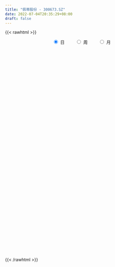```yaml
---
title: "佩蒂股份 - 300673.SZ"
date: 2022-07-04T20:35:29+08:00
draft: false
---
```

{{< rawhtml >}}
    <div style="text-align: center">
        <label style="padding: 1rem;"><input style="margin-right: .5rem" type="radio" name="period" value="D" checked onclick="period_change(this)">日</label>
        <label style="padding: 1rem;"><input style="margin-right: .5rem" type="radio" name="period" value="W" onclick="period_change(this)">周</label>
        <label style="padding: 1rem;"><input style="margin-right: .5rem" type="radio" name="period" value="M" onclick="period_change(this)">月</label>
    </div>
    <div id="chart" style="height: 700px;"></div> 
    <script type="text/javascript">
        const D_v = [35084.92,21436.74,25924.05,21546.71,15015.8,22430.4,33954.48,24865.75,39424.07,21651.6,18769.51,18570.25,31276.37,29565.07,30336.17,34332.99,35305.15,39567.5,31042.6,38149.54,59501.68,69347.86,44000.75,48363.89,30272.4,22346.8,45098.58,82587.07,66505.55,50221.18,38265.73,36448.43,27932.6,18305.0,25157.61,29272.3,26321.48,35778.71,23810.06,30360.83,37082.48,35365.4,38607.14,23348.6,18214.2,20995.95,22284.0,18893.58,13624.44,27386.56,18528.4,19659.97,20364.11,24312.57,38507.76,33871.67,17198.4,15838.79,26039.8,22816.0,32586.95,24291.71,30614.29,29061.01,21340.0,28490.58,22002.93,16033.16,15439.98,16565.78,27131.29,27418.61,41687.83,27629.41,25160.69,16445.76,12564.02,18847.35,27357.13,21861.39,56010.92,43851.94,42319.99,20647.8,20628.24,20021.59,32681.47,46677.65,28135.6,40961.9,45230.72,23780.07,35427.85,28641.78,28426.8,20664.95,19784.43,35671.16,36948.14,36075.6,25115.34,24983.11,20934.67,25220.07,45193.57,32449.9,23210.0,24104.74,20508.78,17951.95,19218.0,17547.06,14664.69,11732.2,32697.99,37092.87,30470.17,18718.4,29342.94,34431.68,26967.51,19600.79,25286.38,33582.18,27546.2,23241.31,26192.0,38911.82,34334.98,30358.22,30974.3,43986.75,37508.94,48540.78,42150.71,39125.49,31199.8,54034.01,72680.04,49878.55,37691.1,32130.67,50666.78,58278.12,50632.65,47933.42,41533.76,30224.09,25917.5,42596.22,26432.05,31274.22,27000.78,43653.58,61759.31,34323.05,48201.53,74285.66,32455.24,33040.84,29749.29,45012.84,40916.45,38767.9,40140.43,42243.6,44272.11,41623.44,49891.33,37592.14,36614.26,30296.79,33181.8,23586.63,24262.5,22386.62,29253.55,21097.62,20153.37,20133.04,19547.17,15601.21,14114.76,12619.44,8945.38,17153.74,15326.72,11439.2,16231.95,16081.07,13699.9,18662.81,20093.63,17195.26,12760.7,11192.87,10943.28,15460.3,11135.6,15705.91,22804.84,33451.0,20228.85,16145.41,13167.32,17779.17,32994.62,23273.06,31602.23,21719.27,28028.54,19266.41,24148.66,17995.97,31933.86,22400.8,20694.67,21609.2,16491.83,13605.42,16580.22,21460.14,46943.05,31318.33,27494.55,17473.71,30416.45,19983.87,22620.8,29449.86,26309.87,22190.46,31397.49,22917.34,39932.07,49590.42,33818.85,25231.07,41427.3,41735.12,53255.64,48824.26,30023.37,44301.81,33067.65,24271.29,20201.31,27510.38,96909.82,55622.4,56990.85,56878.29,31295.39,59113.26,37999.5,22758.71,114196.83,80269.77,74979.24,51831.35,48323.3,59758.77,67445.39,48725.99,51464.61,51658.75,152948.38,77659.56,47116.88,36870.29,36571.75,55198.43,90968.29,41167.67,58863.38,37944.69,43094.64,26959.6,32153.46,28250.43,26175.68,26887.3,39129.52,33521.53,37194.54,27411.14,35748.55,27844.07,30144.32,34911.92,17031.27,17744.49,45894.0,24305.17,19101.68,17652.6,15894.82,33026.6,25170.21,22031.48,22683.79,33450.03,49292.82,43637.34,25838.15,27326.11,22640.52,29701.65,26712.74,20926.64,17455.83,24819.11,32911.93,13866.63,17376.3,18577.39,34321.23,20708.65,20108.95,15992.93,34958.85,22502.58,20083.93,16352.45,39291.04,26134.84,17444.5,18537.71,31978.2,31021.2,44683.4,31577.31,28150.91,53112.56,29457.09,30128.92,21933.78,27454.37,18914.6,20687.07,23114.7,16735.43,11308.55,12323.82,15047.5,11766.2,53858.78,91898.12,52376.46,42716.0,21550.47,27982.8,20908.5,21205.5,30448.35,18653.3,18749.53,15035.91,17360.45,77884.19,29533.7,38242.36,20188.6,19676.3,26530.5,39083.6,32319.6,47437.95,36220.35,55029.7,55985.33,60984.3,49982.69,58853.0,26233.0,23362.4,60600.26,94823.06,44698.95,28753.61,32414.1,58779.24,42988.22,38185.56,30408.2,34770.2,58997.3,42658.0,58788.35,42973.02,22616.8,48960.17,26827.97,29527.6,37058.05,24334.55,26596.74,30435.45,23012.7,14783.47,15775.82,15592.34,11910.0,9937.0,20452.25,13348.25,12103.5,8792.89,10824.16,10777.5,8030.5,11081.0,11656.5,21032.16,10380.8,8889.14,9326.64,8349.0,10182.0,22053.25,31120.62,25285.69,28581.0,17212.94,18591.0,15208.9,19677.79,25917.2,19300.21,11703.3,14873.5,9215.5,8952.21,13342.5,20881.0,15440.5,12818.26,12872.5,10148.0,8285.75,10177.15,16225.11,14232.5,19101.83,19264.0,13424.0,17473.63,15228.5,19602.97,18557.3,42358.9,66970.69,31617.87,38952.18,31407.54,54413.12,31655.78,29077.53,46770.55,38158.75,27048.43,21453.5,38811.0,25348.94,18271.9,29553.83,16551.5,17897.0,29466.4,25044.7,13748.2,17702.5,12046.55,12902.5,10693.5,12373.5,24432.9,22698.9,24853.1,25370.1,18259.5,18576.4,30841.04,19013.5,34590.54,24179.8,17500.43,16746.0,22908.5,27683.69,19829.0,16687.99,14348.0,25155.0,18509.1,17949.5,16337.0,14805.56,20166.47,14332.0]
const D_histogram = [0.0,0.0191452991,0.0269070543,0.0653562123,0.0921571628,0.0340992275,0.0789815536,0.0926782316,0.2409760376,0.2700339225,0.2905007109,0.2802352182,0.3157007654,0.2425956634,0.0964236511,0.0031567838,-0.0361137394,0.052497972,0.0556784519,0.1173377508,0.2721393257,0.2130185083,0.144958893,-0.1009645564,-0.3035725653,-0.3215758951,-0.0811588507,0.3005167003,0.4973193964,0.4015094054,0.3452974347,0.366480412,0.3831731828,0.3557362356,0.2731873594,0.2261704634,0.1504048783,0.1534229151,0.0515125376,-0.0292534244,-0.0982095067,-0.1221013922,-0.3402171663,-0.5255459076,-0.560710453,-0.57712936,-0.5585629341,-0.5969024873,-0.5967017146,-0.4861176404,-0.3716632714,-0.3007791728,-0.3029922353,-0.3285165836,-0.1980865775,-0.0752106594,-0.0348152191,-0.0232663003,-0.0424755633,-0.1034722026,-0.311033249,-0.4540023287,-0.6577233582,-0.7877884998,-0.8184014342,-0.7436426172,-0.6178264293,-0.5449678914,-0.4542726178,-0.3037861564,-0.1262109789,0.033156515,0.3003172355,0.4199637074,0.5247993511,0.5153808708,0.5268429833,0.5310838796,0.5855254393,0.6047020444,0.6357678198,0.6035612105,0.6181632279,0.5827102317,0.5272631156,0.4654561991,0.4714034885,0.3263404426,0.1113566388,-0.0783620656,-0.2714772494,-0.3436600238,-0.2595344759,-0.1916609268,-0.0496648259,0.007014936,0.0748795579,0.161980808,0.0711328004,-0.0724050635,-0.1551245447,-0.2645956433,-0.3404582265,-0.3860355917,-0.4514813332,-0.4196212515,-0.3708815328,-0.301146331,-0.2397279508,-0.1989591905,-0.207278448,-0.2512001749,-0.2450006009,-0.2448049742,-0.2924971649,-0.2362115375,-0.1605628511,-0.11402987,-0.013258821,0.017337854,0.0323014481,0.0098050733,-0.0177827656,-0.093023823,-0.1595151753,-0.1739153934,-0.1666399823,-0.090258922,-0.024778037,-0.0103486177,-0.0860859929,-0.1541830783,-0.2620716264,-0.2769667705,-0.2583286014,-0.1884281831,-0.0972905293,0.0600382682,0.2842934791,0.4130104572,0.5060658627,0.5228744929,0.6136265165,0.6947910987,0.7475155148,0.7288069445,0.6761323776,0.5714799953,0.4805521159,0.3227639,0.2678127725,0.2508702205,0.2319018376,0.2536109875,0.0514874309,-0.0219902906,-0.0715601317,-0.2763292126,-0.3417336732,-0.3474884315,-0.3122095352,-0.2198023199,-0.2401592662,-0.2236427662,-0.1294876086,0.0425126768,0.1935645653,0.2625000616,0.2195950465,0.1057865093,-0.050567119,-0.1148710596,-0.2250609811,-0.2600810237,-0.3023551775,-0.3284019122,-0.3976850752,-0.3555125572,-0.3520959208,-0.3378857898,-0.3277343166,-0.2675814315,-0.2398970287,-0.2321913767,-0.1896576793,-0.0900776111,-0.0337853197,-0.024091492,-0.0051291608,-0.0209068091,-0.0039772246,0.05873945,0.149923878,0.2027754661,0.2309207454,0.2179663162,0.2068752847,0.2015293308,0.1983288446,0.1425820016,0.1535003376,0.2250643765,0.2110364633,0.1959460286,0.1715996181,0.1940292177,0.2275664931,0.2613218587,0.3349684596,0.3702817259,0.4133348124,0.3878406506,0.293669638,0.1932675821,0.1569622619,0.1502516138,0.1135982378,0.0247401421,-0.0705391544,-0.1168244161,-0.0907797747,-0.0141767826,0.1041717466,0.1745973922,0.216639721,0.2375560659,0.2959236301,0.2731987902,0.2059589905,0.2223635041,0.1960159238,0.1655045889,0.0914860712,0.0079096381,-0.0479381989,-0.0042354892,0.0274682999,-0.0368651958,-0.0009450565,0.0097774336,-0.1203222944,-0.2843673078,-0.3793924941,-0.5255050325,-0.5939490318,-0.6017502748,-0.5614650522,-0.4516671618,-0.9660919509,-1.2631341185,-1.3831385085,-1.4101773639,-1.35197954,-1.2013976331,-1.0727333636,-0.9065850944,-0.6470048598,-0.4182156224,-0.185304359,-0.03690158,0.0821081606,0.1552092569,0.1723755118,0.1972243176,0.2264126212,0.2096878041,0.1231028725,0.0742086968,0.0666485727,0.0705621774,0.0978939024,0.0954899227,0.0481913169,0.0414936329,0.0687966477,0.1024208618,0.152689069,0.194451841,0.2442055184,0.2862303271,0.2880084353,0.2957198825,0.2722486175,0.2560077677,0.2905153986,0.2962860296,0.2728562378,0.2419413467,0.2610109545,0.2211087679,0.205820594,0.1845943254,0.1258766237,0.1109070394,0.1053827556,0.1205060694,0.1232527384,0.0884609378,0.1089823484,0.1322163704,0.155631291,0.1916173174,0.2478375504,0.2557922653,0.2478113262,0.2233140233,0.194345208,0.1419513708,0.0932526353,0.051762951,0.0270595661,0.0179398864,0.0139195381,-0.0058709193,0.0063483587,0.0284030453,0.0732704418,0.0788632508,0.0797882319,0.096064289,0.1317389381,0.1480457398,0.1318755952,0.1067456272,0.1019627639,0.059535449,0.0249578633,0.014286835,-0.0102293212,-0.0453057264,-0.0876117737,-0.1052283638,-0.1055685764,-0.1414087383,-0.1443298199,-0.0999705329,-0.0618977227,-0.0225999735,0.0154570007,0.050706042,0.0790408599,0.0745730496,0.075136496,0.0760999419,0.0860246201,0.0848952736,0.1577516204,0.2562093758,0.2692418312,0.2287108774,0.1913105527,0.1522915839,0.1222527122,0.1048820297,0.1031430183,0.0702144088,0.0327046121,0.0159132067,0.0123134749,0.0439460863,0.0499545341,-0.0013698815,-0.0278617182,-0.0169150747,0.0061129917,0.0437886542,0.0649577869,0.0917539428,0.107061474,0.1326288193,0.1514970676,0.1246269262,0.0951022643,0.0543957719,0.0099670006,-0.0300212737,0.027473958,0.0734320953,0.073206369,0.0700437146,0.079724461,0.1108058995,0.0921540304,0.0845794932,0.0254400583,0.0091369085,-0.0662754973,-0.0814583522,-0.1466154738,-0.2119040919,-0.2420989645,-0.3024081141,-0.3177529505,-0.3308279969,-0.2976449322,-0.2824780156,-0.283859935,-0.2744732751,-0.2881978643,-0.255043206,-0.2255711023,-0.1624237617,-0.0913203525,-0.0442765198,-0.044672266,-0.0421326497,-0.0129014182,0.0124113569,0.0339128939,0.066499243,0.0888573027,0.0791791864,0.0791044184,0.0484963991,0.0321535513,0.0197916815,0.0213769348,0.0277430909,0.0245835115,-0.0023059605,-0.0490357897,-0.0807508641,-0.1369462686,-0.1452388816,-0.116997622,-0.1296127415,-0.1719845419,-0.1608328126,-0.132944186,-0.0989150407,-0.0421739015,-0.0034317913,0.0213675959,0.0437373481,0.0728845562,0.084802203,0.0851026706,0.0983336504,0.1008825668,0.0970107994,0.1012218849,0.0717570907,0.0372440143,-0.0178541807,-0.0197462105,-0.0398377654,-0.0210527981,0.0001026357,0.0452471308,0.1010432985,0.1590841495,0.1895996767,0.1874293445,0.1670114383,0.1613730594,0.1196154318,0.0513917452,0.0593836412,0.1401187575,0.1808478548,0.2194817446,0.2217298947,0.2177797182,0.1956153755,0.1735997936,0.1205270442,0.0741082553,0.0500788978,-0.0008913373,-0.0035323065,-0.0133873551,-0.0591257502,-0.0769594422,-0.0940616749,-0.1000218807,-0.091438123,-0.0503675238,-0.0177764115,0.0129373719,0.0535984605,0.0510155729,0.0545325083,0.0539059209,0.0563358276,0.0942490669,0.1024225066,0.0868264727,0.0767353439,0.0730013877,0.0783867525,0.0743488994,0.068914207,0.0633700056,0.0808777283,0.0772702914,0.0508686251,-0.0025918294,-0.0319132173,-0.0381131271,-0.0243036524]
const D_fast = [0.0,0.0239316239,0.0384201427,0.0932083538,0.1430485949,0.0935154665,0.1581431811,0.1950094169,0.4035512323,0.5001175978,0.593209564,0.6530028758,0.7673936144,0.7549374282,0.6328713287,0.5403936573,0.4920946993,0.5938309037,0.6109309965,0.7019247332,0.9247611395,0.9188949492,0.8870750571,0.6159104686,0.3374093184,0.2390120148,0.4591393465,0.9159440726,1.2370766178,1.2416439781,1.271756366,1.3845594465,1.4970455129,1.5585426247,1.5442905883,1.5538163081,1.5156519426,1.5570257081,1.4679934651,1.3799141469,1.2864056879,1.2319884544,0.9288183888,0.6121031706,0.4367610119,0.2760597649,0.1549854573,-0.0325797177,-0.1815543737,-0.1924997096,-0.1709611585,-0.175271853,-0.2532329744,-0.3608864686,-0.2799781069,-0.1759048536,-0.1442132181,-0.1384808744,-0.1683090282,-0.2551737182,-0.5404930768,-0.7969627386,-1.1651146077,-1.4921268743,-1.7273401673,-1.8384920045,-1.867132424,-1.9305158589,-1.9533887397,-1.8788488174,-1.7328263846,-1.565169762,-1.2229297327,-0.9982923339,-0.7622568524,-0.642830115,-0.4996572567,-0.3626453905,-0.1618224709,0.0085296452,0.1985373756,0.3172210689,0.4863638934,0.596588455,0.6729571178,0.7275142512,0.8513124126,0.7878344774,0.6006898333,0.3913806125,0.1303961164,-0.027701664,-0.008459735,0.0114985824,0.1410784768,0.1995119727,0.2860964841,0.4136929361,0.3406281287,0.1789889989,0.0574883815,-0.1181316279,-0.2791087677,-0.4211950309,-0.5995111057,-0.6725563369,-0.7165370013,-0.7220883823,-0.7206019898,-0.7295730272,-0.7897118966,-0.8964336673,-0.9514842435,-1.0124898603,-1.1333063423,-1.1360735992,-1.1005656255,-1.082540112,-0.9850837682,-0.9501526297,-0.9271136736,-0.94715878,-0.9791923104,-1.0776893235,-1.1840594697,-1.2419385361,-1.2763231206,-1.2225067907,-1.1632204151,-1.1513781502,-1.2486370236,-1.3552798785,-1.5286863332,-1.61282317,-1.6587671513,-1.6359737787,-1.5691587572,-1.3968203927,-1.101491812,-0.8695222196,-0.6499503484,-0.502423095,-0.2582644423,-0.0034020854,0.2362012094,0.3996943753,0.5160529027,0.5542705193,0.5834806688,0.5063834279,0.5183854936,0.5641604967,0.6031675732,0.6882794699,0.4990277711,0.4200524769,0.3525926029,0.0787412188,-0.07209666,-0.1647235262,-0.2074970137,-0.1700403784,-0.2504371413,-0.2898313328,-0.2280480774,-0.0454196228,0.1540234071,0.2885839188,0.3005776653,0.2132157554,0.0442203474,-0.0488013581,-0.2152565249,-0.3152968235,-0.4331597716,-0.5413069843,-0.7100114161,-0.7567170374,-0.8413243813,-0.9115856976,-0.9833678037,-0.9901102764,-1.0224001308,-1.072742323,-1.0776230454,-1.00056238,-0.9527164185,-0.9490454639,-0.9313654229,-0.9523697734,-0.9364344951,-0.8590329579,-0.7303675604,-0.6268221058,-0.5409466402,-0.4994094903,-0.4587817006,-0.4137453218,-0.3673635968,-0.3874649394,-0.338171519,-0.2103413861,-0.1716101835,-0.1377141109,-0.119160617,-0.048223713,0.0422051858,0.141291016,0.2986797318,0.4265634296,0.5729502192,0.64441622,0.623662617,0.5715774566,0.5745127018,0.6053649571,0.5971111406,0.5144380804,0.4015239953,0.3260326296,0.3293823273,0.4024411238,0.5468325897,0.6609075833,0.7571098424,0.8374152038,0.9697636755,1.0153385331,0.999588481,1.0715838706,1.0942402714,1.1051050837,1.0539580838,0.9723590602,0.9045266734,0.9471705109,0.9857413749,0.9121915803,0.9478754554,0.961042304,0.8008620023,0.565725162,0.3758518522,0.0983630556,-0.1185682016,-0.2768070133,-0.3768880537,-0.3800069537,-1.1359547306,-1.7487804278,-2.214569445,-2.5941526414,-2.8739497025,-3.0237172038,-3.1632362753,-3.2237342797,-3.12590526,-3.0016699282,-2.8150847545,-2.6759073706,-2.5363705897,-2.4244671792,-2.3642070464,-2.2900521612,-2.2042607024,-2.1685635684,-2.2243727818,-2.2547147834,-2.2456127643,-2.2240586153,-2.1722534146,-2.1507849136,-2.1860356902,-2.1823599659,-2.1378577892,-2.0786283597,-1.9901878852,-1.8998121529,-1.789007096,-1.6754247055,-1.6016444885,-1.5200030707,-1.4754121813,-1.4276510892,-1.3205146087,-1.2406724703,-1.1958882026,-1.166317757,-1.0819954106,-1.0666204052,-1.0304534306,-1.0055311179,-1.0327796636,-1.0200224881,-0.999201083,-0.9539512518,-0.9203913983,-0.9330679643,-0.8853009667,-0.829012852,-0.7666901087,-0.6827997529,-0.5646201323,-0.4927173511,-0.4387454587,-0.4074142557,-0.387796769,-0.4047027635,-0.4300883402,-0.4586372868,-0.4765757801,-0.4812104882,-0.481750952,-0.5030091392,-0.4892027715,-0.4600473236,-0.3968623166,-0.371553695,-0.3506816559,-0.3103895266,-0.2417801429,-0.1884619062,-0.1716631521,-0.1701067133,-0.1493988856,-0.1769423382,-0.2052804581,-0.2123797777,-0.2394532642,-0.285856101,-0.3500650917,-0.3939887728,-0.4207211295,-0.4919134759,-0.5309170125,-0.5115503587,-0.4889519792,-0.4553042233,-0.413382999,-0.3654574472,-0.3173624143,-0.3031869621,-0.2838393918,-0.2638509604,-0.2324201272,-0.2123256553,-0.1000314034,0.0624786959,0.1428216092,0.1594683747,0.1698956881,0.1689496153,0.1694739217,0.1783237466,0.2023704898,0.1869954825,0.1576618387,0.1448487351,0.144327372,0.186946505,0.2054435863,0.1537767003,0.120319434,0.1270373088,0.1515936232,0.2002164492,0.2376250286,0.2873596703,0.3294325699,0.3881571201,0.4448996353,0.4491862254,0.4434371296,0.4163295802,0.374392559,0.3268989663,0.3912626875,0.4555788487,0.4736547145,0.4880029888,0.5176148505,0.5763977638,0.5807844023,0.5943547384,0.5415753181,0.5275563954,0.4355751153,0.4000276724,0.2982166823,0.1799520413,0.0892324275,-0.0466787506,-0.1414618246,-0.2372438703,-0.2784720386,-0.3339246259,-0.4062715291,-0.4655031879,-0.5512772433,-0.5818833864,-0.6088040583,-0.5862626581,-0.537989337,-0.5020146343,-0.513578447,-0.5215719931,-0.4955661162,-0.4671505019,-0.4371707414,-0.3879595815,-0.3433871961,-0.3332705158,-0.3135691793,-0.3320530987,-0.3403575587,-0.3477715081,-0.3408420212,-0.3275400924,-0.3245537938,-0.352019756,-0.4110085326,-0.462911323,-0.5533432947,-0.5979456281,-0.5989537739,-0.6439720788,-0.7293400148,-0.7583964886,-0.7637439085,-0.7544435233,-0.7082458595,-0.6703616971,-0.640220411,-0.6069163217,-0.5595479746,-0.526429777,-0.5048536418,-0.4670392494,-0.4392696912,-0.4188887589,-0.3893722021,-0.4008977237,-0.4260997964,-0.4856615367,-0.492490119,-0.5225411153,-0.5090193475,-0.4878382548,-0.431381977,-0.3503249847,-0.2525130963,-0.1745976499,-0.129910646,-0.1085756926,-0.0738708066,-0.0857245763,-0.1411003265,-0.1182625203,-0.0024977146,0.0834433464,0.1769476723,0.234628296,0.2851230492,0.3118625503,0.3332469168,0.3103059285,0.2824142034,0.2709045704,0.2197115009,0.216187455,0.2029855678,0.1424657351,0.1053921826,0.0647745311,0.0338088551,0.0195330821,0.0480118003,0.0761588097,0.1101069361,0.1641676398,0.1743386454,0.191488708,0.2043386008,0.2208524643,0.2823279704,0.3161070367,0.3222176211,0.3313103282,0.3458267189,0.3708087718,0.3853581435,0.3971520029,0.407450303,0.4451774577,0.4608875936,0.4472030837,0.3930946718,0.3557949796,0.340066788,0.3478003496]
const D_slow = [0.0,0.0047863248,0.0115130884,0.0278521414,0.0508914321,0.059416239,0.0791616274,0.1023311853,0.1625751947,0.2300836753,0.3027088531,0.3727676576,0.451692849,0.5123417648,0.5364476776,0.5372368735,0.5282084387,0.5413329317,0.5552525447,0.5845869824,0.6526218138,0.7058764409,0.7421161641,0.716875025,0.6409818837,0.5605879099,0.5402981972,0.6154273723,0.7397572214,0.8401345727,0.9264589314,1.0180790344,1.1138723301,1.202806389,1.2711032289,1.3276458447,1.3652470643,1.4036027931,1.4164809275,1.4091675714,1.3846151947,1.3540898466,1.2690355551,1.1376490782,0.9974714649,0.8531891249,0.7135483914,0.5643227696,0.4151473409,0.2936179308,0.2007021129,0.1255073197,0.0497592609,-0.032369885,-0.0818915294,-0.1006941942,-0.109397999,-0.1152145741,-0.1258334649,-0.1517015156,-0.2294598278,-0.34296041,-0.5073912495,-0.7043383745,-0.908938733,-1.0948493873,-1.2493059947,-1.3855479675,-1.499116122,-1.575062661,-1.6066154058,-1.598326277,-1.5232469681,-1.4182560413,-1.2870562035,-1.1582109858,-1.02650024,-0.8937292701,-0.7473479103,-0.5961723992,-0.4372304442,-0.2863401416,-0.1317993346,0.0138782233,0.1456940022,0.262058052,0.3799089241,0.4614940348,0.4893331945,0.4697426781,0.4018733658,0.3159583598,0.2510747408,0.2031595091,0.1907433027,0.1924970367,0.2112169262,0.2517121282,0.2694953283,0.2513940624,0.2126129262,0.1464640154,0.0613494588,-0.0351594392,-0.1480297725,-0.2529350854,-0.3456554686,-0.4209420513,-0.480874039,-0.5306138367,-0.5824334486,-0.6452334924,-0.7064836426,-0.7676848861,-0.8408091774,-0.8998620617,-0.9400027745,-0.968510242,-0.9718249472,-0.9674904837,-0.9594151217,-0.9569638534,-0.9614095448,-0.9846655005,-1.0245442943,-1.0680231427,-1.1096831383,-1.1322478688,-1.138442378,-1.1410295325,-1.1625510307,-1.2010968002,-1.2666147068,-1.3358563995,-1.4004385498,-1.4475455956,-1.4718682279,-1.4568586609,-1.3857852911,-1.2825326768,-1.1560162111,-1.0252975879,-0.8718909588,-0.6981931841,-0.5113143054,-0.3291125693,-0.1600794749,-0.0172094761,0.1029285529,0.1836195279,0.2505727211,0.3132902762,0.3712657356,0.4346684824,0.4475403402,0.4420427675,0.4241527346,0.3550704314,0.2696370132,0.1827649053,0.1047125215,0.0497619415,-0.0102778751,-0.0661885666,-0.0985604688,-0.0879322996,-0.0395411582,0.0260838572,0.0809826188,0.1074292461,0.0947874664,0.0660697015,0.0098044562,-0.0552157997,-0.1308045941,-0.2129050721,-0.3123263409,-0.4012044802,-0.4892284604,-0.5736999079,-0.655633487,-0.7225288449,-0.7825031021,-0.8405509463,-0.8879653661,-0.9104847689,-0.9189310988,-0.9249539718,-0.926236262,-0.9314629643,-0.9324572704,-0.9177724079,-0.8802914384,-0.8295975719,-0.7718673856,-0.7173758065,-0.6656569853,-0.6152746526,-0.5656924415,-0.530046941,-0.4916718566,-0.4354057625,-0.3826466467,-0.3336601396,-0.290760235,-0.2422529306,-0.1853613073,-0.1200308427,-0.0362887278,0.0562817037,0.1596154068,0.2565755694,0.329992979,0.3783098745,0.41755044,0.4551133434,0.4835129028,0.4896979383,0.4720631497,0.4428570457,0.420162102,0.4166179064,0.442660843,0.4863101911,0.5404701213,0.5998591378,0.6738400454,0.7421397429,0.7936294905,0.8492203666,0.8982243475,0.9396004948,0.9624720126,0.9644494221,0.9524648723,0.9514060001,0.958273075,0.9490567761,0.948820512,0.9512648704,0.9211842968,0.8500924698,0.7552443463,0.6238680882,0.4753808302,0.3249432615,0.1845769985,0.071660208,-0.1698627797,-0.4856463093,-0.8314309365,-1.1839752774,-1.5219701624,-1.8223195707,-2.0905029116,-2.3171491852,-2.4789004002,-2.5834543058,-2.6297803955,-2.6390057905,-2.6184787504,-2.5796764361,-2.5365825582,-2.4872764788,-2.4306733235,-2.3782513725,-2.3474756544,-2.3289234802,-2.312261337,-2.2946207927,-2.270147317,-2.2462748364,-2.2342270071,-2.2238535989,-2.206654437,-2.1810492215,-2.1428769542,-2.094263994,-2.0332126144,-1.9616550326,-1.8896529238,-1.8157229532,-1.7476607988,-1.6836588569,-1.6110300072,-1.5369584998,-1.4687444404,-1.4082591037,-1.3430063651,-1.2877291731,-1.2362740246,-1.1901254433,-1.1586562873,-1.1309295275,-1.1045838386,-1.0744573212,-1.0436441366,-1.0215289022,-0.9942833151,-0.9612292225,-0.9223213997,-0.8744170703,-0.8124576827,-0.7485096164,-0.6865567849,-0.630728279,-0.582141977,-0.5466541343,-0.5233409755,-0.5104002377,-0.5036353462,-0.4991503746,-0.4956704901,-0.4971382199,-0.4955511302,-0.4884503689,-0.4701327584,-0.4504169457,-0.4304698878,-0.4064538155,-0.373519081,-0.3365076461,-0.3035387473,-0.2768523405,-0.2513616495,-0.2364777872,-0.2302383214,-0.2266666127,-0.229223943,-0.2405503746,-0.262453318,-0.2887604089,-0.3151525531,-0.3505047376,-0.3865871926,-0.4115798258,-0.4270542565,-0.4327042499,-0.4288399997,-0.4161634892,-0.3964032742,-0.3777600118,-0.3589758878,-0.3399509023,-0.3184447473,-0.2972209289,-0.2577830238,-0.1937306798,-0.126420222,-0.0692425027,-0.0214148645,0.0166580314,0.0472212095,0.0734417169,0.0992274715,0.1167810737,0.1249572267,0.1289355284,0.1320138971,0.1430004187,0.1554890522,0.1551465818,0.1481811523,0.1439523836,0.1454806315,0.156427795,0.1726672417,0.1956057275,0.2223710959,0.2555283008,0.2934025677,0.3245592992,0.3483348653,0.3619338083,0.3644255584,0.35692024,0.3637887295,0.3821467533,0.4004483456,0.4179592742,0.4378903895,0.4655918644,0.4886303719,0.5097752452,0.5161352598,0.5184194869,0.5018506126,0.4814860246,0.4448321561,0.3918561331,0.331331392,0.2557293635,0.1762911259,0.0935841266,0.0191728936,-0.0514466103,-0.1224115941,-0.1910299128,-0.2630793789,-0.3268401804,-0.383232956,-0.4238388964,-0.4466689845,-0.4577381145,-0.468906181,-0.4794393434,-0.482664698,-0.4795618587,-0.4710836353,-0.4544588245,-0.4322444988,-0.4124497022,-0.3926735976,-0.3805494979,-0.37251111,-0.3675631896,-0.362218956,-0.3552831832,-0.3491373054,-0.3497137955,-0.3619727429,-0.3821604589,-0.4163970261,-0.4527067465,-0.481956152,-0.5143593373,-0.5573554728,-0.597563676,-0.6307997225,-0.6555284826,-0.666071958,-0.6669299058,-0.6615880069,-0.6506536698,-0.6324325308,-0.61123198,-0.5899563124,-0.5653728998,-0.5401522581,-0.5158995582,-0.490594087,-0.4726548143,-0.4633438108,-0.4678073559,-0.4727439086,-0.4827033499,-0.4879665494,-0.4879408905,-0.4766291078,-0.4513682832,-0.4115972458,-0.3641973266,-0.3173399905,-0.2755871309,-0.2352438661,-0.2053400081,-0.1924920718,-0.1776461615,-0.1426164721,-0.0974045084,-0.0425340723,0.0128984014,0.0673433309,0.1162471748,0.1596471232,0.1897788843,0.2083059481,0.2208256726,0.2206028382,0.2197197616,0.2163729228,0.2015914853,0.1823516247,0.158836206,0.1338307358,0.1109712051,0.0983793241,0.0939352212,0.0971695642,0.1105691793,0.1233230725,0.1369561996,0.1504326799,0.1645166368,0.1880789035,0.2136845301,0.2353911483,0.2545749843,0.2728253312,0.2924220193,0.3110092442,0.3282377959,0.3440802973,0.3642997294,0.3836173023,0.3963344585,0.3956865012,0.3877081969,0.3781799151,0.372104002]
const D_data = [['2020-06-11', 38.2, 36.2, 35.96, 38.2],['2020-06-12', 35.08, 36.5, 35.01, 36.8],['2020-06-15', 36.07, 36.45, 36.07, 38.0],['2020-06-16', 36.93, 37.0, 36.6, 37.6],['2020-06-17', 37.29, 37.1, 36.6, 37.7],['2020-06-18', 37.19, 36.01, 35.69, 37.4],['2020-06-19', 36.1, 37.32, 35.61, 37.95],['2020-06-22', 37.2, 37.17, 36.47, 38.08],['2020-06-23', 37.17, 39.45, 36.8, 40.47],['2020-06-24', 39.2, 38.67, 38.42, 39.88],['2020-06-29', 38.62, 38.96, 38.33, 39.47],['2020-06-30', 39.01, 38.88, 38.41, 39.77],['2020-07-01', 39.19, 39.82, 38.51, 40.3],['2020-07-02', 40.29, 38.65, 38.25, 40.29],['2020-07-03', 38.2, 37.35, 36.0, 38.2],['2020-07-06', 37.3, 37.48, 36.71, 37.83],['2020-07-07', 36.95, 37.86, 36.5, 38.22],['2020-07-08', 39.02, 39.68, 38.21, 40.48],['2020-07-09', 38.95, 38.98, 38.38, 39.36],['2020-07-10', 38.9, 40.04, 38.51, 41.6],['2020-07-13', 39.82, 42.04, 39.82, 43.5],['2020-07-14', 40.59, 39.91, 39.07, 40.75],['2020-07-15', 40.4, 39.7, 39.39, 41.11],['2020-07-16', 40.34, 36.74, 36.74, 40.4],['2020-07-17', 36.4, 36.0, 35.31, 37.3],['2020-07-20', 36.01, 37.55, 35.37, 37.58],['2020-07-21', 37.12, 41.31, 36.92, 41.31],['2020-07-22', 42.42, 44.94, 40.61, 45.44],['2020-07-23', 45.0, 44.61, 42.46, 45.67],['2020-07-24', 43.85, 41.69, 41.0, 44.99],['2020-07-27', 43.14, 42.2, 40.97, 43.55],['2020-07-28', 43.0, 43.5, 42.16, 45.25],['2020-07-29', 43.8, 44.0, 42.26, 44.26],['2020-07-30', 44.4, 43.88, 42.86, 44.4],['2020-07-31', 43.99, 43.32, 42.56, 44.7],['2020-08-03', 43.51, 43.8, 42.39, 44.2],['2020-08-04', 43.25, 43.45, 42.5, 44.35],['2020-08-05', 43.01, 44.56, 42.69, 45.55],['2020-08-06', 44.13, 43.26, 42.58, 44.4],['2020-08-07', 43.75, 43.24, 42.04, 45.56],['2020-08-10', 43.78, 43.13, 41.8, 44.89],['2020-08-11', 43.01, 43.55, 42.51, 45.17],['2020-08-12', 43.98, 40.46, 39.32, 43.98],['2020-08-13', 40.46, 39.6, 39.42, 41.2],['2020-08-14', 39.79, 40.6, 39.48, 40.69],['2020-08-17', 40.61, 40.37, 39.65, 41.15],['2020-08-18', 40.14, 40.47, 39.91, 41.89],['2020-08-19', 40.5, 39.33, 38.9, 40.72],['2020-08-20', 39.05, 39.3, 38.23, 39.5],['2020-08-21', 39.3, 40.6, 39.0, 41.25],['2020-08-24', 41.31, 40.95, 39.72, 41.55],['2020-08-25', 40.63, 40.66, 40.0, 41.49],['2020-08-26', 40.82, 39.7, 39.33, 40.84],['2020-08-27', 39.55, 39.08, 38.33, 39.97],['2020-08-28', 39.32, 41.1, 38.6, 41.5],['2020-08-31', 41.83, 41.57, 40.5, 42.38],['2020-09-01', 41.55, 40.92, 40.65, 42.44],['2020-09-02', 41.4, 40.66, 40.02, 41.78],['2020-09-03', 40.86, 40.21, 40.12, 42.26],['2020-09-04', 39.28, 39.39, 38.66, 39.88],['2020-09-07', 39.4, 36.63, 36.62, 39.78],['2020-09-08', 37.0, 36.14, 35.53, 37.29],['2020-09-09', 35.71, 33.93, 33.76, 36.33],['2020-09-10', 34.21, 33.28, 32.7, 34.49],['2020-09-11', 32.9, 33.33, 32.54, 33.66],['2020-09-14', 33.7, 34.0, 33.31, 34.78],['2020-09-15', 34.02, 34.47, 33.32, 34.67],['2020-09-16', 34.5, 33.69, 33.43, 34.75],['2020-09-17', 33.8, 33.75, 33.08, 34.22],['2020-09-18', 33.8, 34.63, 33.24, 34.84],['2020-09-21', 34.84, 35.46, 34.0, 36.22],['2020-09-22', 35.45, 35.88, 34.99, 36.76],['2020-09-23', 36.46, 38.3, 36.1, 38.56],['2020-09-24', 37.96, 37.58, 37.25, 38.32],['2020-09-25', 37.67, 38.19, 36.86, 38.5],['2020-09-28', 38.17, 37.26, 37.02, 38.45],['2020-09-29', 37.52, 37.79, 37.08, 38.08],['2020-09-30', 37.28, 38.03, 37.28, 38.96],['2020-10-09', 38.7, 39.15, 38.0, 39.44],['2020-10-12', 38.96, 39.29, 38.38, 39.35],['2020-10-13', 42.75, 40.0, 39.6, 43.0],['2020-10-14', 39.5, 39.65, 39.21, 40.49],['2020-10-15', 39.34, 40.65, 39.32, 42.15],['2020-10-16', 40.65, 40.44, 39.81, 40.83],['2020-10-19', 40.89, 40.4, 40.08, 41.56],['2020-10-20', 40.5, 40.43, 40.13, 41.3],['2020-10-21', 40.49, 41.55, 39.68, 42.08],['2020-10-22', 41.08, 39.66, 38.3, 41.55],['2020-10-23', 39.73, 38.05, 38.03, 40.65],['2020-10-26', 38.45, 37.35, 36.8, 38.45],['2020-10-27', 37.4, 36.19, 35.88, 37.98],['2020-10-28', 35.92, 36.79, 35.6, 36.9],['2020-10-29', 36.5, 38.58, 36.31, 39.2],['2020-10-30', 38.63, 38.64, 38.28, 39.98],['2020-11-02', 38.98, 40.07, 38.03, 40.64],['2020-11-03', 39.98, 39.55, 39.07, 40.07],['2020-11-04', 39.83, 40.09, 38.88, 40.3],['2020-11-05', 40.22, 40.88, 39.7, 41.25],['2020-11-06', 40.5, 38.77, 38.64, 40.55],['2020-11-09', 38.89, 37.51, 37.0, 39.18],['2020-11-10', 37.5, 37.6, 37.15, 38.1],['2020-11-11', 37.49, 36.6, 36.21, 37.97],['2020-11-12', 36.47, 36.29, 35.96, 37.05],['2020-11-13', 36.44, 36.05, 35.62, 36.84],['2020-11-16', 36.45, 35.15, 34.87, 36.45],['2020-11-17', 35.15, 35.9, 34.53, 36.29],['2020-11-18', 35.9, 35.97, 35.57, 36.92],['2020-11-19', 35.97, 36.23, 35.37, 36.65],['2020-11-20', 36.48, 36.2, 36.01, 37.18],['2020-11-23', 36.2, 35.97, 35.58, 36.31],['2020-11-24', 35.52, 35.2, 35.11, 35.95],['2020-11-25', 35.75, 34.34, 34.09, 35.75],['2020-11-26', 34.49, 34.57, 33.8, 34.6],['2020-11-27', 34.52, 34.21, 33.89, 34.71],['2020-11-30', 34.33, 33.15, 32.91, 34.36],['2020-12-01', 33.28, 34.14, 33.22, 34.6],['2020-12-02', 34.21, 34.45, 34.02, 35.1],['2020-12-03', 34.56, 34.17, 34.03, 34.7],['2020-12-04', 34.3, 35.06, 34.06, 35.35],['2020-12-07', 35.36, 34.4, 34.33, 35.38],['2020-12-08', 34.41, 34.21, 33.6, 34.86],['2020-12-09', 33.81, 33.6, 33.57, 34.6],['2020-12-10', 33.6, 33.26, 33.0, 33.95],['2020-12-11', 33.33, 32.2, 31.51, 33.6],['2020-12-14', 32.15, 31.68, 31.2, 32.31],['2020-12-15', 31.68, 31.83, 31.53, 32.2],['2020-12-16', 31.72, 31.79, 31.35, 32.2],['2020-12-17', 31.99, 32.62, 31.54, 32.85],['2020-12-18', 32.7, 32.66, 32.3, 33.57],['2020-12-21', 32.58, 32.06, 31.82, 32.79],['2020-12-22', 31.8, 30.56, 30.4, 32.2],['2020-12-23', 30.34, 30.0, 29.7, 30.79],['2020-12-24', 30.01, 28.68, 28.47, 30.02],['2020-12-25', 28.2, 29.11, 27.86, 29.59],['2020-12-28', 29.17, 29.13, 28.41, 30.17],['2020-12-29', 29.75, 29.63, 29.32, 30.31],['2020-12-30', 29.63, 30.01, 29.25, 30.12],['2020-12-31', 29.8, 31.29, 29.71, 31.58],['2021-01-04', 31.49, 33.1, 30.69, 33.22],['2021-01-05', 32.65, 32.95, 32.55, 33.33],['2021-01-06', 33.15, 33.3, 32.75, 33.94],['2021-01-07', 33.49, 32.9, 32.41, 33.49],['2021-01-08', 32.18, 34.44, 32.12, 34.44],['2021-01-11', 34.9, 35.2, 34.01, 35.6],['2021-01-12', 35.36, 35.7, 34.81, 35.7],['2021-01-13', 35.95, 35.43, 35.05, 36.15],['2021-01-14', 35.78, 35.34, 34.13, 35.85],['2021-01-15', 35.75, 34.75, 34.6, 35.76],['2021-01-18', 35.2, 34.82, 34.51, 35.29],['2021-01-19', 34.62, 33.65, 33.38, 34.81],['2021-01-20', 33.35, 34.63, 33.35, 34.77],['2021-01-21', 34.48, 35.16, 34.48, 35.78],['2021-01-22', 35.1, 35.28, 34.7, 35.62],['2021-01-25', 35.0, 36.05, 34.24, 36.14],['2021-01-26', 35.81, 32.94, 32.84, 35.98],['2021-01-27', 32.94, 33.88, 32.77, 34.3],['2021-01-28', 33.3, 33.87, 32.48, 35.55],['2021-01-29', 34.09, 31.15, 30.71, 34.24],['2021-02-01', 31.34, 31.96, 30.97, 32.5],['2021-02-02', 32.6, 32.27, 31.4, 32.84],['2021-02-03', 31.9, 32.62, 31.89, 33.54],['2021-02-04', 32.38, 33.48, 32.34, 34.54],['2021-02-05', 33.5, 32.08, 31.99, 33.79],['2021-02-08', 32.21, 32.34, 31.55, 33.08],['2021-02-09', 32.31, 33.46, 31.82, 34.28],['2021-02-10', 33.68, 35.11, 33.12, 35.88],['2021-02-18', 35.51, 35.81, 35.18, 36.45],['2021-02-19', 35.67, 35.56, 35.3, 36.2],['2021-02-22', 35.56, 34.43, 34.31, 35.75],['2021-02-23', 34.06, 33.26, 33.03, 34.66],['2021-02-24', 33.32, 32.03, 31.82, 33.64],['2021-02-25', 32.23, 32.53, 32.1, 33.08],['2021-02-26', 32.04, 31.35, 31.15, 32.04],['2021-03-01', 31.35, 31.7, 31.35, 32.15],['2021-03-02', 31.66, 31.16, 30.93, 31.87],['2021-03-03', 31.13, 30.9, 30.6, 31.49],['2021-03-04', 30.62, 29.77, 29.63, 30.62],['2021-03-05', 29.4, 30.74, 29.4, 30.77],['2021-03-08', 30.68, 30.03, 29.95, 31.08],['2021-03-09', 30.12, 29.86, 28.9, 30.28],['2021-03-10', 30.39, 29.52, 29.15, 30.39],['2021-03-11', 29.35, 30.0, 28.83, 30.09],['2021-03-12', 30.0, 29.52, 29.05, 30.13],['2021-03-15', 29.72, 29.06, 28.9, 29.72],['2021-03-16', 29.06, 29.34, 29.06, 29.65],['2021-03-17', 29.1, 30.2, 29.1, 30.3],['2021-03-18', 30.01, 29.9, 29.63, 30.12],['2021-03-19', 29.6, 29.34, 29.24, 29.9],['2021-03-22', 29.33, 29.39, 29.17, 29.72],['2021-03-23', 29.45, 28.82, 28.6, 29.63],['2021-03-24', 28.8, 29.09, 28.62, 29.39],['2021-03-25', 29.01, 29.77, 29.0, 30.15],['2021-03-26', 29.76, 30.5, 29.65, 30.84],['2021-03-29', 30.42, 30.43, 30.29, 30.99],['2021-03-30', 30.43, 30.4, 30.1, 30.68],['2021-03-31', 30.1, 30.0, 29.88, 30.67],['2021-04-01', 30.19, 30.03, 29.8, 30.26],['2021-04-02', 30.06, 30.13, 29.74, 30.35],['2021-04-06', 30.12, 30.21, 29.81, 30.3],['2021-04-07', 30.21, 29.45, 29.27, 30.21],['2021-04-08', 29.35, 30.21, 29.21, 30.4],['2021-04-09', 30.1, 31.28, 29.82, 31.34],['2021-04-12', 31.2, 30.48, 30.45, 31.32],['2021-04-13', 30.36, 30.5, 30.36, 31.17],['2021-04-14', 30.39, 30.38, 30.01, 30.72],['2021-04-15', 30.69, 31.07, 30.16, 31.13],['2021-04-16', 31.93, 31.5, 31.38, 32.8],['2021-04-19', 32.01, 31.86, 31.7, 32.6],['2021-04-20', 31.85, 32.88, 31.5, 33.26],['2021-04-21', 32.5, 32.98, 32.3, 33.54],['2021-04-22', 32.99, 33.62, 32.55, 33.81],['2021-04-23', 33.46, 33.16, 33.1, 33.98],['2021-04-26', 33.29, 32.29, 32.0, 33.45],['2021-04-27', 32.07, 31.93, 31.8, 32.69],['2021-04-28', 32.31, 32.56, 32.24, 33.87],['2021-04-29', 32.56, 33.0, 32.3, 33.7],['2021-04-30', 32.99, 32.68, 32.33, 33.11],['2021-05-06', 32.71, 31.81, 31.45, 32.98],['2021-05-07', 31.88, 31.28, 31.23, 31.98],['2021-05-10', 31.4, 31.5, 30.8, 31.59],['2021-05-11', 31.39, 32.33, 31.02, 32.49],['2021-05-12', 32.49, 33.26, 32.13, 33.43],['2021-05-13', 32.85, 34.41, 32.78, 35.42],['2021-05-14', 34.39, 34.5, 33.93, 34.77],['2021-05-17', 34.49, 34.68, 34.01, 35.17],['2021-05-18', 34.8, 34.85, 34.38, 35.29],['2021-05-19', 34.8, 35.84, 34.6, 36.55],['2021-05-20', 35.51, 35.25, 35.14, 36.16],['2021-05-21', 35.28, 34.75, 34.51, 35.6],['2021-05-24', 34.81, 35.95, 34.69, 36.27],['2021-05-25', 36.05, 35.68, 35.38, 36.68],['2021-05-26', 35.82, 35.75, 35.38, 36.6],['2021-05-27', 35.57, 35.16, 34.18, 35.68],['2021-05-28', 35.7, 34.79, 34.61, 35.82],['2021-05-31', 34.55, 34.88, 34.23, 35.1],['2021-06-01', 34.62, 36.21, 34.36, 36.69],['2021-06-02', 36.11, 36.41, 35.74, 36.64],['2021-06-03', 36.11, 35.25, 35.16, 36.43],['2021-06-04', 35.31, 36.55, 35.25, 36.6],['2021-06-07', 36.55, 36.5, 35.86, 36.9],['2021-06-08', 36.34, 34.5, 34.12, 36.35],['2021-06-09', 34.5, 33.24, 32.81, 34.72],['2021-06-10', 33.07, 33.25, 32.62, 33.4],['2021-06-11', 33.76, 31.69, 31.5, 33.79],['2021-06-15', 31.63, 31.71, 30.56, 31.93],['2021-06-16', 31.54, 31.84, 31.12, 32.48],['2021-06-17', 31.7, 32.1, 31.69, 32.66],['2021-06-18', 32.04, 32.99, 32.03, 33.45],['2021-06-21', 22.37, 23.49, 22.03, 23.74],['2021-06-22', 23.61, 23.07, 22.89, 23.7],['2021-06-23', 23.07, 23.0, 22.66, 23.83],['2021-06-24', 22.99, 22.5, 22.14, 23.19],['2021-06-25', 22.52, 22.35, 22.02, 22.74],['2021-06-28', 22.55, 22.81, 22.25, 23.51],['2021-06-29', 22.65, 22.1, 22.02, 22.9],['2021-06-30', 22.13, 22.26, 21.95, 22.4],['2021-07-01', 22.37, 23.62, 22.22, 24.3],['2021-07-02', 23.51, 23.77, 23.45, 24.31],['2021-07-05', 23.87, 24.46, 23.67, 24.78],['2021-07-06', 24.62, 23.97, 23.55, 24.66],['2021-07-07', 23.61, 23.97, 23.37, 24.28],['2021-07-08', 24.01, 23.64, 23.0, 24.24],['2021-07-09', 23.71, 22.95, 22.63, 23.8],['2021-07-12', 23.01, 22.95, 22.65, 23.49],['2021-07-13', 22.79, 22.97, 22.41, 23.08],['2021-07-14', 22.81, 22.26, 22.08, 23.07],['2021-07-15', 22.4, 20.9, 20.0, 22.48],['2021-07-16', 20.89, 20.75, 20.1, 20.89],['2021-07-19', 20.76, 20.84, 20.35, 21.06],['2021-07-20', 20.75, 20.7, 20.51, 21.0],['2021-07-21', 20.68, 20.82, 20.51, 20.91],['2021-07-22', 20.82, 20.27, 20.02, 20.82],['2021-07-23', 20.3, 19.31, 18.83, 20.35],['2021-07-26', 19.14, 19.39, 18.91, 19.74],['2021-07-27', 19.3, 19.6, 19.12, 20.27],['2021-07-28', 19.57, 19.6, 19.11, 19.72],['2021-07-29', 19.6, 19.83, 19.41, 20.11],['2021-07-30', 19.83, 19.81, 19.68, 20.03],['2021-08-02', 19.54, 20.04, 19.26, 20.25],['2021-08-03', 19.9, 20.12, 19.82, 20.2],['2021-08-04', 20.1, 19.69, 19.68, 20.1],['2021-08-05', 19.67, 19.76, 19.5, 20.05],['2021-08-06', 19.62, 19.3, 19.1, 19.62],['2021-08-09', 18.66, 19.25, 18.55, 19.37],['2021-08-10', 19.21, 19.92, 19.02, 19.95],['2021-08-11', 19.98, 19.68, 19.51, 20.07],['2021-08-12', 19.72, 19.28, 19.26, 19.94],['2021-08-13', 19.13, 19.04, 18.97, 19.45],['2021-08-16', 19.04, 19.64, 18.93, 19.7],['2021-08-17', 19.58, 18.85, 18.7, 19.58],['2021-08-18', 18.9, 19.0, 18.72, 19.06],['2021-08-19', 18.92, 18.81, 18.77, 19.07],['2021-08-20', 18.8, 18.08, 17.85, 18.81],['2021-08-23', 18.04, 18.36, 17.84, 18.5],['2021-08-24', 18.45, 18.35, 18.27, 18.53],['2021-08-25', 18.2, 18.57, 18.01, 18.75],['2021-08-26', 18.5, 18.41, 18.25, 18.6],['2021-08-27', 18.41, 17.79, 17.7, 18.41],['2021-08-30', 18.06, 18.38, 17.89, 18.55],['2021-08-31', 18.35, 18.49, 18.1, 18.55],['2021-09-01', 18.63, 18.6, 18.23, 18.63],['2021-09-02', 18.6, 18.93, 18.42, 19.19],['2021-09-03', 18.98, 19.49, 18.8, 19.73],['2021-09-06', 19.49, 19.15, 18.9, 19.5],['2021-09-07', 19.1, 19.05, 18.8, 19.1],['2021-09-08', 19.0, 18.85, 18.81, 19.19],['2021-09-09', 18.85, 18.73, 18.62, 19.07],['2021-09-10', 18.7, 18.27, 18.26, 18.8],['2021-09-13', 18.19, 18.06, 17.93, 18.33],['2021-09-14', 18.18, 17.89, 17.84, 18.23],['2021-09-15', 17.9, 17.88, 17.71, 17.95],['2021-09-16', 17.87, 17.93, 17.8, 18.29],['2021-09-17', 17.92, 17.9, 17.45, 17.95],['2021-09-22', 17.5, 17.57, 17.5, 17.83],['2021-09-23', 17.7, 17.88, 17.65, 18.06],['2021-09-24', 17.88, 18.04, 17.7, 18.22],['2021-09-27', 18.05, 18.48, 18.05, 18.58],['2021-09-28', 18.35, 18.12, 17.88, 18.35],['2021-09-29', 18.0, 18.08, 17.73, 18.35],['2021-09-30', 18.18, 18.33, 17.98, 18.45],['2021-10-08', 18.4, 18.75, 18.38, 18.97],['2021-10-11', 18.8, 18.71, 18.5, 18.9],['2021-10-12', 18.4, 18.37, 18.18, 18.7],['2021-10-13', 18.3, 18.2, 17.89, 18.34],['2021-10-14', 18.5, 18.42, 18.38, 19.0],['2021-10-15', 18.14, 17.85, 17.8, 18.29],['2021-10-18', 17.8, 17.74, 17.2, 17.87],['2021-10-19', 17.74, 17.9, 17.48, 18.02],['2021-10-20', 17.88, 17.6, 17.51, 18.5],['2021-10-21', 17.6, 17.25, 17.18, 17.65],['2021-10-22', 17.25, 16.86, 16.7, 17.35],['2021-10-25', 16.8, 16.89, 16.5, 17.03],['2021-10-26', 16.88, 16.93, 16.77, 17.43],['2021-10-27', 16.81, 16.24, 16.2, 16.9],['2021-10-28', 16.23, 16.38, 15.87, 16.43],['2021-10-29', 16.35, 16.93, 16.28, 17.18],['2021-11-01', 16.97, 16.95, 16.7, 17.21],['2021-11-02', 16.9, 17.08, 16.88, 17.35],['2021-11-03', 17.01, 17.21, 17.01, 17.31],['2021-11-04', 17.16, 17.34, 17.07, 17.39],['2021-11-05', 17.26, 17.42, 17.17, 17.62],['2021-11-08', 17.42, 17.08, 17.02, 17.53],['2021-11-09', 17.09, 17.14, 17.03, 17.32],['2021-11-10', 17.15, 17.16, 16.97, 17.28],['2021-11-11', 17.08, 17.32, 17.06, 17.5],['2021-11-12', 17.4, 17.23, 17.2, 17.45],['2021-11-15', 17.25, 18.41, 17.25, 18.58],['2021-11-16', 18.3, 19.33, 18.22, 19.34],['2021-11-17', 19.38, 18.75, 18.68, 19.38],['2021-11-18', 18.75, 18.19, 18.08, 18.75],['2021-11-19', 18.17, 18.18, 18.06, 18.29],['2021-11-22', 18.2, 18.09, 17.98, 18.5],['2021-11-23', 18.01, 18.13, 17.98, 18.4],['2021-11-24', 18.07, 18.26, 17.88, 18.33],['2021-11-25', 18.27, 18.5, 18.16, 18.68],['2021-11-26', 18.51, 18.1, 18.1, 18.59],['2021-11-29', 18.0, 17.91, 17.7, 18.0],['2021-11-30', 17.9, 18.06, 17.76, 18.11],['2021-12-01', 18.06, 18.2, 17.88, 18.28],['2021-12-02', 18.33, 18.76, 18.31, 19.56],['2021-12-03', 18.6, 18.6, 18.5, 18.97],['2021-12-06', 18.6, 17.8, 17.8, 18.6],['2021-12-07', 17.82, 17.91, 17.65, 17.95],['2021-12-08', 17.85, 18.34, 17.8, 18.4],['2021-12-09', 18.34, 18.6, 18.22, 18.85],['2021-12-10', 18.54, 18.99, 18.42, 19.09],['2021-12-13', 19.01, 19.01, 18.82, 19.24],['2021-12-14', 18.89, 19.3, 18.89, 19.8],['2021-12-15', 19.32, 19.38, 19.13, 19.74],['2021-12-16', 19.98, 19.75, 19.51, 20.01],['2021-12-17', 19.78, 19.94, 19.62, 20.16],['2021-12-20', 19.88, 19.5, 19.34, 19.88],['2021-12-21', 19.6, 19.45, 19.3, 19.6],['2021-12-22', 18.82, 19.23, 18.75, 19.45],['2021-12-23', 19.38, 19.03, 18.81, 19.38],['2021-12-24', 19.26, 18.9, 18.7, 19.26],['2021-12-27', 18.9, 20.22, 18.9, 20.25],['2021-12-28', 20.0, 20.45, 19.81, 21.28],['2021-12-29', 20.36, 20.11, 19.81, 20.46],['2021-12-30', 20.0, 20.18, 19.9, 20.38],['2021-12-31', 20.09, 20.48, 20.02, 20.58],['2022-01-04', 20.64, 21.0, 20.4, 21.17],['2022-01-05', 21.05, 20.56, 20.2, 21.47],['2022-01-06', 20.3, 20.77, 20.1, 21.1],['2022-01-07', 20.77, 20.06, 19.91, 20.92],['2022-01-10', 20.04, 20.48, 20.0, 20.88],['2022-01-11', 20.36, 19.54, 19.4, 20.58],['2022-01-12', 19.77, 20.06, 19.56, 20.23],['2022-01-13', 19.71, 19.19, 19.1, 20.15],['2022-01-14', 19.19, 18.75, 18.71, 19.51],['2022-01-17', 18.75, 18.8, 18.57, 18.99],['2022-01-18', 18.88, 18.0, 17.95, 18.9],['2022-01-19', 18.02, 18.14, 17.76, 18.43],['2022-01-20', 18.14, 17.85, 17.78, 18.31],['2022-01-21', 17.84, 18.24, 17.75, 18.52],['2022-01-24', 18.11, 17.91, 17.8, 18.33],['2022-01-25', 17.83, 17.5, 17.5, 18.02],['2022-01-26', 17.68, 17.41, 17.0, 17.79],['2022-01-27', 17.4, 16.85, 16.84, 17.49],['2022-01-28', 16.86, 17.23, 16.81, 17.38],['2022-02-07', 17.42, 17.11, 17.1, 17.43],['2022-02-08', 17.12, 17.57, 17.03, 17.63],['2022-02-09', 17.53, 17.87, 17.49, 17.88],['2022-02-10', 17.9, 17.77, 17.61, 17.96],['2022-02-11', 17.69, 17.2, 17.15, 17.69],['2022-02-14', 17.21, 17.14, 17.11, 17.38],['2022-02-15', 17.21, 17.47, 17.13, 17.53],['2022-02-16', 17.47, 17.5, 17.31, 17.6],['2022-02-17', 17.47, 17.53, 17.32, 17.78],['2022-02-18', 17.52, 17.79, 17.35, 17.96],['2022-02-21', 17.77, 17.81, 17.69, 17.93],['2022-02-22', 17.74, 17.45, 17.33, 17.74],['2022-02-23', 17.49, 17.55, 17.33, 17.67],['2022-02-24', 17.37, 17.08, 16.87, 17.64],['2022-02-25', 17.19, 17.11, 17.09, 17.49],['2022-02-28', 17.11, 17.05, 16.81, 17.2],['2022-03-01', 16.97, 17.16, 16.96, 17.23],['2022-03-02', 17.1, 17.21, 16.98, 17.35],['2022-03-03', 17.12, 17.07, 17.04, 17.35],['2022-03-04', 17.02, 16.65, 16.6, 17.2],['2022-03-07', 16.69, 16.13, 15.93, 16.74],['2022-03-08', 16.5, 16.0, 15.8, 16.59],['2022-03-09', 16.0, 15.31, 14.8, 16.2],['2022-03-10', 15.71, 15.56, 15.51, 16.04],['2022-03-11', 15.48, 15.9, 15.18, 15.92],['2022-03-14', 15.77, 15.26, 15.23, 15.92],['2022-03-15', 15.37, 14.54, 14.5, 15.38],['2022-03-16', 14.58, 14.91, 14.13, 14.98],['2022-03-17', 15.01, 15.02, 14.9, 15.41],['2022-03-18', 15.01, 15.08, 14.87, 15.2],['2022-03-21', 15.25, 15.46, 15.11, 15.55],['2022-03-22', 15.43, 15.38, 15.18, 15.48],['2022-03-23', 15.35, 15.29, 15.2, 15.47],['2022-03-24', 15.17, 15.32, 15.07, 15.41],['2022-03-25', 15.54, 15.5, 15.24, 16.06],['2022-03-28', 15.67, 15.37, 15.2, 15.7],['2022-03-29', 15.34, 15.24, 15.15, 15.48],['2022-03-30', 15.26, 15.43, 15.25, 15.48],['2022-03-31', 15.43, 15.34, 15.16, 15.51],['2022-04-01', 15.24, 15.26, 15.1, 15.34],['2022-04-06', 15.26, 15.37, 15.12, 15.48],['2022-04-07', 15.36, 14.88, 14.88, 15.39],['2022-04-08', 15.0, 14.62, 14.41, 15.0],['2022-04-11', 14.62, 14.06, 13.93, 14.83],['2022-04-12', 14.0, 14.49, 13.86, 14.54],['2022-04-13', 14.38, 14.11, 14.06, 14.4],['2022-04-14', 14.18, 14.5, 14.0, 14.63],['2022-04-15', 14.6, 14.56, 14.22, 14.62],['2022-04-18', 14.5, 14.99, 14.31, 15.15],['2022-04-19', 14.92, 15.39, 14.88, 15.43],['2022-04-20', 15.3, 15.77, 15.28, 15.98],['2022-04-21', 15.86, 15.75, 15.67, 16.36],['2022-04-22', 15.99, 15.52, 15.3, 15.99],['2022-04-25', 15.26, 15.33, 15.06, 15.84],['2022-04-26', 15.27, 15.54, 15.16, 15.95],['2022-04-27', 15.27, 15.04, 13.88, 15.33],['2022-04-28', 14.71, 14.45, 14.14, 14.95],['2022-04-29', 14.66, 15.26, 14.45, 15.44],['2022-05-05', 15.26, 16.47, 15.25, 16.66],['2022-05-06', 16.02, 16.41, 16.02, 16.66],['2022-05-09', 16.38, 16.75, 16.2, 16.88],['2022-05-10', 16.6, 16.58, 16.26, 16.64],['2022-05-11', 16.88, 16.68, 16.31, 17.05],['2022-05-12', 16.55, 16.56, 16.12, 17.1],['2022-05-13', 16.71, 16.61, 16.22, 16.73],['2022-05-16', 16.58, 16.16, 15.98, 16.71],['2022-05-17', 16.1, 16.08, 15.86, 16.23],['2022-05-18', 16.04, 16.25, 15.98, 16.36],['2022-05-19', 16.02, 15.76, 15.5, 16.03],['2022-05-20', 15.82, 16.25, 15.73, 16.33],['2022-05-23', 16.39, 16.15, 16.01, 16.39],['2022-05-24', 16.22, 15.55, 15.55, 16.27],['2022-05-25', 15.54, 15.7, 15.5, 15.92],['2022-05-26', 15.71, 15.57, 15.26, 15.87],['2022-05-27', 15.7, 15.59, 15.33, 15.83],['2022-05-30', 15.59, 15.72, 15.39, 15.98],['2022-05-31', 15.88, 16.22, 15.58, 16.24],['2022-06-01', 16.23, 16.3, 16.19, 16.52],['2022-06-02', 16.29, 16.46, 15.94, 16.68],['2022-06-06', 16.56, 16.82, 16.23, 16.89],['2022-06-07', 16.75, 16.44, 16.23, 16.84],['2022-06-08', 16.41, 16.58, 16.11, 16.63],['2022-06-09', 16.72, 16.6, 16.54, 17.15],['2022-06-10', 16.51, 16.71, 16.42, 17.07],['2022-06-13', 16.5, 17.35, 16.41, 17.5],['2022-06-14', 17.17, 17.21, 16.75, 17.28],['2022-06-15', 17.13, 17.0, 17.0, 17.38],['2022-06-16', 17.03, 17.1, 16.98, 17.35],['2022-06-17', 16.97, 17.24, 16.92, 17.3],['2022-06-20', 17.24, 17.46, 16.85, 17.49],['2022-06-21', 17.29, 17.45, 17.22, 17.68],['2022-06-22', 17.55, 17.51, 17.22, 17.62],['2022-06-23', 17.4, 17.58, 17.34, 17.63],['2022-06-24', 17.58, 18.01, 17.3, 18.04],['2022-06-27', 17.96, 17.9, 17.81, 18.19],['2022-06-28', 17.9, 17.64, 17.57, 17.97],['2022-06-29', 17.6, 17.16, 17.15, 17.66],['2022-06-30', 17.16, 17.28, 17.12, 17.52],['2022-07-01', 17.5, 17.5, 17.08, 17.86],['2022-07-04', 17.66, 17.8, 17.33, 17.82]]
const W_v = [357.0,301234.49,133343.47,90494.55,66249.81,69162.19,142632.5,187765.99,99310.12,94253.79,124713.65,119964.77,100233.4,91922.05,83985.52,79694.91,90918.49,81305.61,51800.76,30273.5,36028.09,21373.0,18468.45,26193.4,16603.82,21588.81,23424.29,29305.78,27550.93,18004.39,6970.5,5383.03,24855.64,28497.93,27783.36,24883.98,25467.51,33193.11,88732.66,85190.58,50049.01,29836.6,35972.61,40341.82,70287.9,104189.16,99338.53,57528.87,55968.4,60849.22,62580.4,123094.27,106081.42,73957.38,66292.29,53520.32,58702.62,66778.05,50982.82,53922.08,64160.56,42464.27,35882.71,44060.48,54604.66,64318.04,49586.18,31221.09,50144.39,24923.85,26084.26,37787.87,42463.32,20338.26,32336.33,19921.11,48242.64,56360.29,53253.7,56223.99,73861.96,65232.86,133015.11,163973.5,179352.58,127616.01,89466.97,115018.02,161863.51,96039.14,72252.12,26309.48,76325.67,63918.46,42374.9,58495.56,28751.46,51647.0,103872.89,47874.62,83950.5,64578.71,62773.82,42818.95,56358.34,50899.69,77044.9,112068.91,74006.42,99642.12,64862.87,71569.87,130226.1,20606.6,80978.43,90145.5,87780.49,59992.7,47718.67,45316.2,66971.25,34524.28,42528.57,66686.29,131473.86,78722.6,62954.44,115399.04,100276.55,69744.4,103888.21,58602.01,103875.74,112170.75,93923.41,71180.84,67069.96,49100.86,171441.14,88558.0,74978.51,62464.95,122556.56,62649.8,233878.64,178150.48,163968.62,138773.75,131252.29,118871.44,85941.42,128517.37,178397.78,251486.58,266759.18,146109.37,145543.38,152617.82,103184.53,121372.81,115764.66,137893.96,98532.43,149027.83,47857.13,27357.13,184692.04,148144.55,174042.32,141495.48,132328.79,145466.99,81113.9,148322.37,139868.54,150226.31,191368.99,166510.01,243047.14,228602.04,153220.77,262223.13,181174.66,121151.93,85895.55,187576.32,120586.92,89549.55,65484.48,84769.36,67552.41,83097.35,100315.37,123889.51,117173.96,38101.03,129907.16,117989.38,132265.02,189999.71,218140.2,105050.63,297696.75,314338.07,302338.05,382457.29,266725.64,208029.98,152596.39,161719.83,145726.0,109980.87,152628.33,149143.77,122826.25,49820.32,91131.76,34958.85,124364.84,143665.01,172426.79,112104.52,67181.5,262399.83,119198.45,158563.78,143721.36,226992.93,219415.39,261289.98,170361.22,238186.87,164990.59,119162.91,73667.41,55846.3,62180.96,58800.03,120791.25,91807.4,67264.71,59565.01,40634.76,84491.96,179107.73,185506.15,84929.3,130933.77,118513.43,67093.25,84358.4,112060.54,115925.27,103703.68,87767.63,14332.0]
const W_histogram = [0.0,-0.1818803419,-0.3076284121,-0.4445076305,-0.5980440252,-0.607104847,-0.3884590333,-0.0976561141,0.0057334559,0.0404680637,0.284252293,0.3074037161,0.5675148928,0.8201818763,0.9375584312,0.9765256707,1.0271730608,0.7202135642,0.3248163718,0.1524367354,-0.0386731054,-0.2065273491,-0.2950141531,-0.2416519393,-0.2407505781,-0.2875454339,-0.3866539821,-0.2954949858,-0.3119088377,-0.5103240705,-0.4564236459,-0.4350622077,-0.2427707916,0.0962689144,0.2284974467,0.0334716737,0.2076246749,0.6073982325,1.3476925036,1.5766904452,1.6674544638,1.9010575576,2.02381579,2.0360564335,2.4396134802,0.8185336843,-0.2028169495,-1.0776162417,-1.4625246646,-1.4836828711,-1.8065125736,-1.186956101,-0.7914603569,-0.6682874437,-0.8139087597,-0.8709037829,-0.9343853706,-0.5657059174,-0.4004900203,-0.3341731628,-0.4302001238,-0.2665022527,-0.0851957661,-0.5014106109,-0.8237314707,-1.142455847,-0.9884231876,-0.9338233331,-0.5957499621,-0.5277728203,-0.5797550277,-0.4463320504,-0.2830879236,-0.2769052461,-0.2342033547,-0.3094391415,-0.3818327614,-0.3322697273,-0.1985348419,-0.2094155882,0.0219609283,0.2085673626,0.3894022004,0.475203893,0.8857856248,1.3564137278,1.6709891629,1.6153749505,0.9963911629,0.4322759855,-0.1486340843,-0.4903852475,-0.9037959861,-1.1214098933,-1.3593299923,-1.3876380354,-1.4566935692,-1.747927084,-1.7500954064,-1.6792998661,-1.4171514718,-1.320633224,-1.1870268321,-0.9751222762,-0.7345150135,-0.6515059449,-0.3714762632,-0.1458022233,0.0209031506,0.3282090719,0.5274555179,0.6543453155,0.8247430586,0.9139574258,1.0552941491,0.9227336853,0.8403257697,0.8223896651,0.7533080077,0.6100395541,0.3702326751,0.2150235365,0.178558934,0.2760997432,0.4308301818,0.5338170711,0.5684005609,0.6788934393,0.7070953828,0.5153412072,0.3088339196,0.2199875503,0.3105149279,0.328051162,0.3268889369,0.2386560928,0.11843756,0.0799296241,0.064478479,0.0111732378,0.0109391554,0.0382127958,0.2394787263,0.4161732257,0.7880647844,0.8921446523,1.0384941576,1.1623698566,1.2438710653,1.2770272399,1.3090563407,1.1653232284,1.1722133179,0.8409853336,0.9342241026,1.0273936781,1.0041659382,0.7435383359,0.5145595868,0.3481572167,0.087869038,-0.495427319,-0.7797744009,-0.715834741,-0.6727176987,-0.5616922669,-0.4017940955,-0.4535787971,-0.4441171468,-0.4251073576,-0.5820209406,-0.6564909773,-0.8104566788,-0.8230882264,-0.9813596461,-1.0085071057,-1.205655733,-1.1305997949,-0.8243858655,-0.5687020486,-0.3427568226,-0.4439046924,-0.420836712,-0.1861456386,0.0046584865,-0.1394480758,-0.2558544444,-0.387142285,-0.4536224725,-0.3894479103,-0.3434990138,-0.213596576,-0.0967469828,0.0979138333,0.1943478088,0.1650046665,0.3528266075,0.4765748541,0.5391879429,0.6687378811,0.4094541944,0.3122327841,-0.4410091717,-0.7952997335,-1.0221017117,-1.2428457807,-1.3968869792,-1.3740549609,-1.3028832201,-1.1862200678,-1.0891281844,-0.964152732,-0.6990571684,-0.5447880668,-0.4125831892,-0.267650769,-0.1121558886,0.0503599608,0.1244029714,0.1330843344,0.1676865891,0.2431428764,0.2962999532,0.4047705445,0.4755696197,0.5549758395,0.6273294004,0.7257776792,0.706769455,0.7807296216,0.7796686917,0.6730668643,0.5554223665,0.4038489038,0.300576012,0.2718725958,0.2097444772,0.1434850972,0.0592755948,-0.036372633,-0.0549595902,-0.0662660712,-0.097792618,-0.1031029024,-0.0263739582,0.0199558889,0.1347409061,0.2254811952,0.2601421495,0.2380984631,0.2787673239,0.3164089468,0.3673277054,0.4383780952,0.4356362606,0.4374860252]
const W_fast = [0.0,-0.2273504274,-0.4300056006,-0.6780117267,-0.9810591277,-1.1418961612,-1.0203651059,-0.7539762151,-0.6491532812,-0.6043016574,-0.2894543549,-0.1894520028,0.2125378971,0.6702503497,1.0220165123,1.3051151695,1.6125558249,1.4856497193,1.1714566198,1.0371861673,0.8364080502,0.6169219692,0.454681627,0.4476308559,0.3883445726,0.2696633583,0.0738913145,0.0911765644,-0.003214497,-0.3292107474,-0.3894162342,-0.4768203479,-0.3452216297,0.0178853049,0.2072381989,0.0205803443,0.2466395142,0.79826263,1.8754800269,2.4986505798,3.0062782143,3.7151456976,4.3438578774,4.8651126294,5.8785730461,4.4621266713,3.3900718001,2.2458684475,1.4953288584,1.1032499341,0.3287920882,0.6516095356,0.8492401905,0.8053412428,0.4562427368,0.1815217678,-0.1155561624,0.1116968114,0.1767902034,0.1595637702,-0.0440132218,0.0530590861,0.2130666313,-0.3285008662,-0.8567545937,-1.4610929318,-1.5541660693,-1.733022048,-1.5438861676,-1.6078522308,-1.8047731951,-1.7829332304,-1.6904610846,-1.7535047186,-1.7693536658,-1.921949238,-2.0898010482,-2.123305446,-2.0392042711,-2.1024389145,-1.8655721659,-1.626823891,-1.348638503,-1.1440358372,-0.5120076991,0.2977238358,1.0300465616,1.3782760868,1.0083900899,0.552343909,-0.0657246819,-0.530072157,-1.1694318921,-1.6673982727,-2.2451508698,-2.6203684216,-3.0535973478,-3.7818126336,-4.2215048075,-4.5705342337,-4.6626737075,-4.8963137657,-5.0594640818,-5.0913400949,-5.0343615856,-5.1142290032,-4.9270683874,-4.7378449033,-4.5659137417,-4.1765555525,-3.845445227,-3.5549691005,-3.1783855928,-2.8606818692,-2.4555216086,-2.357398651,-2.2297251242,-2.0420638125,-1.9228184679,-1.9135770331,-2.0608257433,-2.1622789978,-2.1541038668,-1.9875381217,-1.7251001378,-1.4886589807,-1.3119753507,-1.0317591124,-0.8267833232,-0.889702197,-1.0190010047,-1.0528504865,-0.8846943769,-0.7851453523,-0.7045853432,-0.7331541641,-0.8237633068,-0.8422888368,-0.8416203621,-0.8921322938,-0.8896315873,-0.852804748,-0.5916691359,-0.3109313301,0.2579764247,0.5850924556,0.9910655003,1.4055336636,1.7980026386,2.1504156231,2.5097088091,2.6573065039,2.9572499229,2.836268272,3.1630630666,3.5130810617,3.7408948063,3.666151788,3.5658129356,3.4864498696,3.2481289505,2.5409757637,2.0616850816,1.9466660562,1.8216036738,1.792206039,1.8516556864,1.6864762856,1.5849086492,1.497641599,1.1952227808,0.9566299998,0.6000501287,0.3816465244,-0.0219648068,-0.3012390428,-0.7998016034,-1.007395614,-0.907278151,-0.7937698463,-0.6535138258,-0.8656378688,-0.9477790663,-0.7596244027,-0.5676556559,-0.7466242372,-0.9269942169,-1.1550676288,-1.3349534343,-1.3681408497,-1.4080667067,-1.3315634129,-1.2389005654,-1.019761291,-0.8747403633,-0.8628323389,-0.5868037461,-0.343911786,-0.1465017114,0.150232697,-0.0066874411,-0.0258506554,-0.8893449041,-1.4424603992,-1.9247878054,-2.4562433195,-2.9595062629,-3.2801879847,-3.534737049,-3.7146289137,-3.8898190764,-4.005881807,-3.9155505355,-3.8974784506,-3.8684193703,-3.7903996423,-3.6629437341,-3.4878378945,-3.382694141,-3.3407416944,-3.2642177924,-3.1279757861,-3.0007437209,-2.7910804935,-2.6013890135,-2.3832388338,-2.1540529228,-1.8741602242,-1.7164760846,-1.4473335127,-1.2534772696,-1.1918123809,-1.1706012871,-1.2212125238,-1.2493414126,-1.2100766798,-1.2197686791,-1.2501567848,-1.3195473886,-1.4242887746,-1.4566156294,-1.4844886281,-1.5404633294,-1.5715493395,-1.5014138848,-1.4500950655,-1.3016248217,-1.1545142339,-1.0548177422,-1.0173368129,-0.9069761211,-0.7902322615,-0.6474815765,-0.4668366628,-0.3606694324,-0.2494481614]
const W_slow = [0.0,-0.0454700855,-0.1223771885,-0.2335040961,-0.3830151024,-0.5347913142,-0.6319060725,-0.656320101,-0.6548867371,-0.6447697211,-0.5737066479,-0.4968557189,-0.3549769957,-0.1499315266,0.0844580812,0.3285894989,0.5853827641,0.7654361551,0.8466402481,0.8847494319,0.8750811556,0.8234493183,0.74969578,0.6892827952,0.6290951507,0.5572087922,0.4605452967,0.3866715502,0.3086943408,0.1811133232,0.0670074117,-0.0417581402,-0.1024508381,-0.0783836095,-0.0212592478,-0.0128913294,0.0390148393,0.1908643974,0.5277875233,0.9219601346,1.3388237506,1.81408814,2.3200420875,2.8290561959,3.4389595659,3.643592987,3.5928887496,3.3234846892,2.957853523,2.5869328052,2.1353046618,1.8385656366,1.6407005474,1.4736286864,1.2701514965,1.0524255508,0.8188292081,0.6774027288,0.5772802237,0.493736933,0.3861869021,0.3195613389,0.2982623973,0.1729097446,-0.033023123,-0.3186370848,-0.5657428817,-0.799198715,-0.9481362055,-1.0800794105,-1.2250181675,-1.3366011801,-1.407373161,-1.4765994725,-1.5351503112,-1.6125100965,-1.7079682869,-1.7910357187,-1.8406694292,-1.8930233262,-1.8875330942,-1.8353912535,-1.7380407034,-1.6192397302,-1.397793324,-1.058689892,-0.6409426013,-0.2370988637,0.011998927,0.1200679234,0.0829094024,-0.0396869095,-0.265635906,-0.5459883793,-0.8858208774,-1.2327303863,-1.5969037786,-2.0338855496,-2.4714094012,-2.8912343677,-3.2455222356,-3.5756805416,-3.8724372497,-4.1162178187,-4.2998465721,-4.4627230583,-4.5555921241,-4.59204268,-4.5868168923,-4.5047646244,-4.3729007449,-4.209314416,-4.0031286514,-3.7746392949,-3.5108157576,-3.2801323363,-3.0700508939,-2.8644534776,-2.6761264757,-2.5236165872,-2.4310584184,-2.3773025343,-2.3326628008,-2.263637865,-2.1559303195,-2.0224760517,-1.8803759115,-1.7106525517,-1.533878706,-1.4050434042,-1.3278349243,-1.2728380367,-1.1952093048,-1.1131965143,-1.0314742801,-0.9718102569,-0.9422008668,-0.9222184608,-0.9060988411,-0.9033055316,-0.9005707428,-0.8910175438,-0.8311478622,-0.7271045558,-0.5300883597,-0.3070521966,-0.0474286572,0.2431638069,0.5541315733,0.8733883832,1.2006524684,1.4919832755,1.785036605,1.9952829384,2.228838964,2.4856873836,2.7367288681,2.9226134521,3.0512533488,3.138292653,3.1602599125,3.0364030827,2.8414594825,2.6625007972,2.4943213726,2.3538983058,2.253449782,2.1400550827,2.029025796,1.9227489566,1.7772437214,1.6131209771,1.4105068074,1.2047347508,0.9593948393,0.7072680629,0.4058541296,0.1232041809,-0.0828922855,-0.2250677976,-0.3107570033,-0.4217331764,-0.5269423544,-0.573478764,-0.5723141424,-0.6071761614,-0.6711397725,-0.7679253437,-0.8813309618,-0.9786929394,-1.0645676929,-1.1179668369,-1.1421535826,-1.1176751243,-1.0690881721,-1.0278370054,-0.9396303536,-0.8204866401,-0.6856896543,-0.5185051841,-0.4161416355,-0.3380834394,-0.4483357324,-0.6471606657,-0.9026860937,-1.2133975388,-1.5626192836,-1.9061330239,-2.2318538289,-2.5284088459,-2.800690892,-3.041729075,-3.2164933671,-3.3526903838,-3.4558361811,-3.5227488733,-3.5507878455,-3.5381978553,-3.5070971124,-3.4738260288,-3.4319043815,-3.3711186624,-3.2970436741,-3.195851038,-3.0769586331,-2.9382146732,-2.7813823231,-2.5999379034,-2.4232455396,-2.2280631342,-2.0331459613,-1.8648792452,-1.7260236536,-1.6250614276,-1.5499174246,-1.4819492757,-1.4295131564,-1.393641882,-1.3788229833,-1.3879161416,-1.4016560391,-1.4182225569,-1.4426707114,-1.468446437,-1.4750399266,-1.4700509544,-1.4363657278,-1.3799954291,-1.3149598917,-1.2554352759,-1.1857434449,-1.1066412083,-1.0148092819,-0.9052147581,-0.7963056929,-0.6869341866]
const W_data = [['2017-07-14', 29.49, 42.82, 29.49, 42.82],['2017-07-21', 47.1, 39.97, 39.49, 47.1],['2017-07-28', 39.35, 39.63, 38.5, 41.48],['2017-08-04', 39.9, 38.45, 38.31, 40.59],['2017-08-11', 38.78, 36.99, 36.45, 39.28],['2017-08-18', 36.9, 37.81, 36.83, 39.3],['2017-08-25', 37.82, 40.75, 37.4, 41.28],['2017-09-01', 41.0, 42.75, 40.79, 44.78],['2017-09-08', 42.7, 41.34, 40.03, 42.82],['2017-09-15', 41.18, 40.78, 40.77, 44.0],['2017-09-22', 40.33, 44.2, 40.14, 44.78],['2017-09-29', 44.49, 42.32, 41.65, 45.57],['2017-10-13', 43.0, 46.35, 42.32, 47.7],['2017-10-20', 46.38, 48.17, 43.8, 48.48],['2017-10-27', 48.0, 48.18, 46.5, 49.49],['2017-11-03', 47.77, 48.42, 45.52, 48.99],['2017-11-10', 48.7, 49.68, 47.14, 51.04],['2017-11-17', 49.46, 45.3, 44.8, 51.39],['2017-11-24', 45.7, 42.82, 42.7, 46.69],['2017-12-01', 43.66, 44.39, 42.33, 44.52],['2017-12-08', 43.8, 43.34, 41.0, 43.8],['2017-12-15', 43.44, 42.68, 42.3, 44.43],['2017-12-22', 42.98, 42.89, 42.0, 43.85],['2017-12-29', 43.05, 44.46, 42.25, 44.99],['2018-01-05', 44.37, 43.85, 43.77, 45.2],['2018-01-12', 44.1, 43.0, 42.01, 44.73],['2018-01-19', 42.91, 41.75, 40.51, 43.35],['2018-01-26', 41.75, 43.9, 41.29, 45.75],['2018-02-02', 43.9, 42.56, 42.05, 45.85],['2018-02-09', 42.0, 39.4, 37.02, 45.77],['2018-02-14', 39.95, 41.8, 39.4, 42.14],['2018-02-23', 41.71, 41.24, 40.7, 42.0],['2018-03-02', 41.98, 43.68, 41.58, 45.32],['2018-03-09', 43.8, 46.89, 43.51, 47.2],['2018-03-16', 47.18, 45.7, 44.51, 48.37],['2018-03-23', 46.09, 41.53, 41.23, 46.5],['2018-03-30', 41.6, 46.2, 40.98, 46.65],['2018-04-04', 46.23, 50.93, 45.64, 51.69],['2018-04-13', 54.38, 59.13, 51.4, 59.13],['2018-04-20', 60.51, 56.63, 55.4, 62.76],['2018-04-27', 56.4, 57.23, 56.04, 61.8],['2018-05-04', 57.98, 61.56, 57.23, 62.54],['2018-05-11', 62.0, 63.01, 61.01, 67.01],['2018-05-18', 62.47, 63.99, 61.11, 66.36],['2018-05-25', 64.2, 72.27, 63.55, 75.7],['2018-06-01', 48.0, 45.4, 44.1, 49.25],['2018-06-08', 45.9, 46.51, 42.0, 47.87],['2018-06-15', 46.7, 43.18, 42.2, 47.36],['2018-06-22', 42.32, 45.33, 40.22, 46.66],['2018-06-29', 45.36, 48.0, 44.55, 49.19],['2018-07-06', 47.9, 42.3, 41.93, 48.5],['2018-07-13', 42.37, 54.0, 42.37, 56.1],['2018-07-20', 53.8, 53.4, 52.01, 57.33],['2018-07-27', 52.61, 51.03, 49.51, 55.16],['2018-08-03', 51.45, 47.2, 46.41, 51.55],['2018-08-10', 47.0, 47.25, 43.0, 47.98],['2018-08-17', 46.58, 46.25, 45.89, 51.87],['2018-08-24', 45.99, 52.0, 43.84, 52.51],['2018-08-31', 51.75, 50.6, 50.5, 54.6],['2018-09-07', 50.62, 49.77, 49.36, 54.49],['2018-09-14', 49.8, 47.41, 45.11, 51.98],['2018-09-21', 46.8, 50.62, 45.9, 50.85],['2018-09-28', 50.47, 51.68, 49.73, 52.7],['2018-10-12', 50.6, 43.35, 41.1, 50.75],['2018-10-19', 43.37, 42.0, 40.06, 44.79],['2018-10-26', 42.62, 39.49, 38.34, 46.2],['2018-11-02', 39.0, 44.05, 36.11, 44.6],['2018-11-09', 44.0, 42.5, 41.91, 44.69],['2018-11-16', 42.5, 46.38, 41.3, 48.0],['2018-11-23', 46.85, 43.5, 43.16, 47.48],['2018-11-30', 43.33, 41.43, 40.55, 44.39],['2018-12-07', 43.02, 43.38, 42.66, 45.1],['2018-12-14', 43.62, 44.07, 42.5, 46.7],['2018-12-21', 44.0, 42.13, 41.5, 44.32],['2018-12-28', 42.13, 42.3, 40.6, 43.36],['2019-01-04', 42.3, 40.29, 38.79, 42.35],['2019-01-11', 40.53, 39.41, 38.26, 41.45],['2019-01-18', 39.41, 40.34, 37.32, 40.88],['2019-01-25', 40.35, 41.42, 40.34, 42.39],['2019-02-01', 41.8, 39.51, 38.4, 42.53],['2019-02-15', 39.57, 42.8, 39.57, 44.42],['2019-02-22', 43.0, 43.2, 42.35, 45.0],['2019-03-01', 43.18, 44.11, 41.53, 45.0],['2019-03-08', 44.98, 43.75, 43.7, 47.0],['2019-03-15', 43.79, 49.5, 43.79, 50.89],['2019-03-22', 50.0, 53.37, 49.8, 57.0],['2019-03-29', 52.0, 54.64, 50.15, 54.9],['2019-04-04', 54.3, 51.96, 51.4, 56.57],['2019-04-12', 52.0, 44.1, 43.92, 52.96],['2019-04-19', 44.52, 42.16, 41.25, 44.64],['2019-04-26', 42.13, 38.97, 38.88, 42.29],['2019-04-30', 38.96, 39.21, 38.03, 39.54],['2019-05-10', 38.0, 35.68, 34.1, 38.0],['2019-05-17', 35.64, 35.55, 34.9, 37.8],['2019-05-24', 35.55, 32.96, 32.95, 35.69],['2019-05-31', 33.4, 33.61, 31.88, 34.63],['2019-06-06', 33.72, 31.49, 31.11, 34.07],['2019-06-14', 25.83, 26.18, 25.21, 27.29],['2019-06-21', 28.0, 27.28, 25.63, 28.8],['2019-06-28', 27.69, 26.62, 26.48, 27.74],['2019-07-05', 27.27, 28.24, 26.76, 29.21],['2019-07-12', 28.46, 25.55, 25.22, 28.46],['2019-07-19', 25.42, 25.1, 23.84, 25.57],['2019-07-26', 25.08, 25.58, 24.19, 25.92],['2019-08-02', 25.67, 25.88, 25.4, 26.87],['2019-08-09', 25.6, 23.6, 23.44, 26.2],['2019-08-16', 23.77, 26.0, 22.44, 26.0],['2019-08-23', 26.11, 25.83, 25.35, 26.9],['2019-08-30', 25.0, 25.45, 24.55, 26.56],['2019-09-06', 25.45, 27.99, 25.14, 28.87],['2019-09-12', 28.0, 27.72, 27.2, 28.61],['2019-09-20', 27.8, 27.56, 26.1, 28.2],['2019-09-27', 27.54, 28.92, 26.7, 29.68],['2019-09-30', 28.61, 28.75, 28.38, 29.35],['2019-10-11', 29.12, 30.3, 27.85, 30.75],['2019-10-18', 30.3, 27.2, 27.12, 30.91],['2019-10-25', 27.0, 27.5, 25.8, 29.2],['2019-11-01', 27.21, 28.28, 27.1, 29.1],['2019-11-08', 28.17, 27.64, 27.0, 28.75],['2019-11-15', 27.2, 26.31, 26.3, 27.58],['2019-11-22', 26.5, 24.1, 23.88, 26.5],['2019-11-29', 24.13, 23.98, 23.35, 24.78],['2019-12-06', 24.06, 24.77, 23.28, 24.93],['2019-12-13', 24.5, 26.47, 23.78, 26.47],['2019-12-20', 26.1, 27.84, 25.71, 29.44],['2019-12-27', 27.58, 27.98, 27.44, 28.86],['2020-01-03', 28.1, 27.66, 26.8, 28.94],['2020-01-10', 27.31, 29.25, 27.31, 29.3],['2020-01-17', 29.24, 28.92, 28.55, 30.85],['2020-01-23', 28.7, 26.0, 25.91, 29.28],['2020-02-07', 23.4, 24.87, 21.25, 25.5],['2020-02-14', 24.68, 25.57, 24.47, 26.49],['2020-02-21', 25.99, 27.86, 25.59, 28.88],['2020-02-28', 28.0, 27.33, 27.3, 30.28],['2020-03-06', 27.77, 27.25, 27.03, 28.88],['2020-03-13', 27.2, 26.0, 24.01, 27.48],['2020-03-20', 26.15, 25.04, 23.71, 26.71],['2020-03-27', 24.27, 25.58, 24.05, 26.2],['2020-04-03', 25.44, 25.65, 24.55, 28.26],['2020-04-10', 26.0, 24.89, 24.7, 26.26],['2020-04-17', 24.71, 25.29, 23.8, 25.65],['2020-04-24', 25.18, 25.6, 25.1, 26.48],['2020-04-30', 25.61, 28.39, 25.28, 29.24],['2020-05-08', 28.15, 29.26, 28.15, 29.5],['2020-05-15', 29.5, 33.59, 28.51, 35.02],['2020-05-22', 33.34, 32.14, 31.58, 35.26],['2020-05-29', 32.14, 34.1, 31.33, 35.64],['2020-06-05', 34.39, 35.45, 33.94, 37.23],['2020-06-12', 35.48, 36.5, 35.01, 38.39],['2020-06-19', 36.07, 37.32, 35.61, 38.0],['2020-06-24', 37.2, 38.67, 36.47, 40.47],['2020-07-03', 38.62, 37.35, 36.0, 40.3],['2020-07-10', 37.3, 40.04, 36.5, 41.6],['2020-07-17', 39.82, 36.0, 35.31, 43.5],['2020-07-24', 36.01, 41.69, 35.37, 45.67],['2020-07-31', 43.14, 43.32, 40.97, 45.25],['2020-08-07', 43.51, 43.24, 42.04, 45.56],['2020-08-14', 43.78, 40.6, 39.32, 45.17],['2020-08-21', 40.61, 40.6, 38.23, 41.89],['2020-08-28', 41.31, 41.1, 38.33, 41.55],['2020-09-04', 41.83, 39.39, 38.66, 42.44],['2020-09-11', 39.4, 33.33, 32.54, 39.78],['2020-09-18', 33.7, 34.63, 33.08, 34.84],['2020-09-25', 34.84, 38.19, 34.0, 38.56],['2020-09-30', 38.17, 38.03, 37.02, 38.96],['2020-10-09', 38.7, 39.15, 38.0, 39.44],['2020-10-16', 38.96, 40.44, 38.38, 43.0],['2020-10-23', 40.89, 38.05, 38.03, 42.08],['2020-10-30', 38.45, 38.64, 35.6, 39.98],['2020-11-06', 38.98, 38.77, 38.03, 41.25],['2020-11-13', 38.89, 36.05, 35.62, 39.18],['2020-11-20', 36.45, 36.2, 34.53, 37.18],['2020-11-27', 36.2, 34.21, 33.8, 36.31],['2020-12-04', 34.33, 35.06, 32.91, 35.35],['2020-12-11', 35.36, 32.2, 31.51, 35.38],['2020-12-18', 32.15, 32.66, 31.2, 33.57],['2020-12-25', 32.58, 29.11, 27.86, 32.79],['2020-12-31', 29.17, 31.29, 28.41, 31.58],['2021-01-08', 31.49, 34.44, 30.69, 34.44],['2021-01-15', 34.9, 34.75, 34.01, 36.15],['2021-01-22', 35.2, 35.28, 33.35, 35.78],['2021-01-29', 35.0, 31.15, 30.71, 36.14],['2021-02-05', 31.34, 32.08, 30.97, 34.54],['2021-02-10', 32.21, 35.11, 31.55, 35.88],['2021-02-19', 35.51, 35.56, 35.18, 36.45],['2021-02-26', 35.56, 31.35, 31.15, 35.75],['2021-03-05', 31.35, 30.74, 29.4, 32.15],['2021-03-12', 30.68, 29.52, 28.83, 31.08],['2021-03-19', 29.72, 29.34, 28.9, 30.3],['2021-03-26', 29.33, 30.5, 28.6, 30.84],['2021-04-02', 30.42, 30.13, 29.74, 30.99],['2021-04-09', 30.12, 31.28, 29.21, 31.34],['2021-04-16', 31.2, 31.5, 30.01, 32.8],['2021-04-23', 32.01, 33.16, 31.5, 33.98],['2021-04-30', 33.29, 32.68, 31.8, 33.87],['2021-05-07', 32.71, 31.28, 31.23, 32.98],['2021-05-14', 31.4, 34.5, 30.8, 35.42],['2021-05-21', 34.49, 34.75, 34.01, 36.55],['2021-05-28', 34.81, 34.79, 34.18, 36.68],['2021-06-04', 34.55, 36.55, 34.23, 36.69],['2021-06-11', 36.55, 31.69, 31.5, 36.9],['2021-06-18', 31.63, 32.99, 30.56, 33.45],['2021-06-25', 22.37, 22.35, 22.02, 23.83],['2021-07-02', 22.55, 23.77, 21.95, 24.31],['2021-07-09', 23.87, 22.95, 22.63, 24.78],['2021-07-16', 23.01, 20.75, 20.0, 23.49],['2021-07-23', 20.76, 19.31, 18.83, 21.06],['2021-07-30', 19.14, 19.81, 18.91, 20.27],['2021-08-06', 19.54, 19.3, 19.1, 20.25],['2021-08-13', 18.66, 19.04, 18.55, 20.07],['2021-08-20', 19.04, 18.08, 17.85, 19.7],['2021-08-27', 18.04, 17.79, 17.7, 18.75],['2021-09-03', 18.06, 19.49, 17.89, 19.73],['2021-09-10', 19.49, 18.27, 18.26, 19.5],['2021-09-17', 18.19, 17.9, 17.45, 18.33],['2021-09-24', 17.5, 18.04, 17.5, 18.22],['2021-09-30', 18.05, 18.33, 17.73, 18.58],['2021-10-08', 18.4, 18.75, 18.38, 18.97],['2021-10-15', 18.8, 17.85, 17.8, 19.0],['2021-10-22', 17.8, 16.86, 16.7, 18.5],['2021-10-29', 16.8, 16.93, 15.87, 17.43],['2021-11-05', 16.97, 17.42, 16.7, 17.62],['2021-11-12', 17.42, 17.23, 16.97, 17.53],['2021-11-19', 17.25, 18.18, 17.25, 19.38],['2021-11-26', 18.2, 18.1, 17.88, 18.68],['2021-12-03', 18.0, 18.6, 17.7, 19.56],['2021-12-10', 18.6, 18.99, 17.65, 19.09],['2021-12-17', 19.01, 19.94, 18.82, 20.16],['2021-12-24', 19.88, 18.9, 18.7, 19.88],['2021-12-31', 18.9, 20.48, 18.9, 21.28],['2022-01-07', 20.64, 20.06, 19.91, 21.47],['2022-01-14', 20.04, 18.75, 18.71, 20.88],['2022-01-21', 18.75, 18.24, 17.75, 18.99],['2022-01-28', 18.11, 17.23, 16.81, 18.33],['2022-02-11', 17.42, 17.2, 17.03, 17.96],['2022-02-18', 17.21, 17.79, 17.11, 17.96],['2022-02-25', 17.77, 17.11, 16.87, 17.93],['2022-03-04', 17.11, 16.65, 16.6, 17.35],['2022-03-11', 16.69, 15.9, 14.8, 16.74],['2022-03-18', 15.77, 15.08, 14.13, 15.92],['2022-03-25', 15.25, 15.5, 15.07, 16.06],['2022-04-01', 15.67, 15.26, 15.1, 15.7],['2022-04-08', 15.26, 14.62, 14.41, 15.48],['2022-04-15', 14.62, 14.56, 13.86, 14.83],['2022-04-22', 14.5, 15.52, 14.31, 16.36],['2022-04-29', 15.26, 15.26, 13.88, 15.95],['2022-05-06', 15.26, 16.41, 15.25, 16.66],['2022-05-13', 16.38, 16.61, 16.12, 17.1],['2022-05-20', 16.58, 16.25, 15.5, 16.71],['2022-05-27', 16.39, 15.59, 15.26, 16.39],['2022-06-02', 15.59, 16.46, 15.39, 16.68],['2022-06-10', 16.56, 16.71, 16.11, 17.15],['2022-06-17', 16.5, 17.24, 16.41, 17.5],['2022-06-24', 17.24, 18.01, 16.85, 18.04],['2022-07-01', 17.96, 17.5, 17.08, 18.19],['2022-07-08', 17.66, 17.8, 17.33, 17.82]]
const M_v = [450440.53,515950.4199999999,463091.3799999999,309658.5599999999,295730.07,106808.55,109197.34,58272.27,112850.36,257165.36,250898.9,303414.2100000001,394255.96,267733.61,196429.6199999999,191128.33,153814.62,132925.78,220957.81,250236.8100000001,595326.1,471482.27,241114.59,232145.97,288807.97,335692.27,386907.5599999999,310294.72,203132.8,350261.6400000001,317524.11,378536.71,300303.87,500970.3599999999,638647.5399999999,512178.66,933930.52,556590.2100000001,515204.34,534236.0399999999,533103.15,763598.23,887093.0800000002,575798.4600000001,401539.1400000001,450879.7699999999,458194.66,890826.6900000001,1354017.5599999998,617224.7799999999,518348.74,475415.49,594669.7400000002,976198.0,692701.5899999999,200583.81,381053.5100000001,498026.35,438276.1500000001,446842.65,34498.47]
const M_histogram = [0.0,0.2405925926,0.3029259048,0.5692982047,0.5334821523,0.5418563911,0.5220092422,0.4543298279,0.5053248837,1.2063422029,0.9006504211,0.7303552382,0.6604828442,0.6416710752,0.6473668195,-0.077464622,-0.5257522193,-0.7415476818,-1.0877131035,-1.0163337297,-0.1537077989,-0.6007431455,-1.2165176263,-1.9917084746,-2.4170381334,-2.5869798778,-2.3382610718,-2.058204648,-2.047379559,-1.6600307425,-1.4233485175,-1.0847714897,-0.8871435888,-0.5092292103,0.1551261477,0.9044865656,1.6440842833,1.9400134555,1.8236913811,1.7157627507,1.2255544457,0.7503030094,0.4173960036,0.2119059402,-0.0023498788,0.0463222815,0.2265030739,-0.4666284699,-1.0207109844,-1.3841539734,-1.5318722622,-1.6122773077,-1.4811433554,-1.1385945044,-1.0407429341,-0.9031001282,-0.8433150878,-0.7295189394,-0.5198019654,-0.2533908863,0.0007052411]
const M_fast = [0.0,0.3007407407,0.4388055292,0.8475023802,0.945056866,1.0888952025,1.1995503641,1.2454534069,1.4227796836,2.4253825535,2.344853377,2.3571470036,2.4523953207,2.5940013204,2.7615387696,2.0173411725,1.4376155205,1.0364331376,0.41833944,0.2356353813,1.0598343624,0.4626132294,-0.457290658,-1.730408625,-2.759997817,-3.5766845309,-3.9125309929,-4.1470257311,-4.6480455318,-4.675704401,-4.7948593053,-4.72747515,-4.7516331462,-4.5010260703,-3.7978891754,-2.822407116,-1.6717883275,-0.8908557914,-0.5512550206,-0.2302429634,-0.4140626568,-0.7017383408,-0.9302963458,-1.0828099241,-1.2976532128,-1.2374004821,-1.0005939213,-1.8103825825,-2.6196428431,-3.3291243255,-3.8598106798,-4.3432850522,-4.5824369388,-4.5245367139,-4.6868708771,-4.7750031033,-4.9260468349,-4.9946304213,-4.9148639387,-4.7118005811,-4.4575281434]
const M_slow = [0.0,0.0601481481,0.1358796244,0.2782041755,0.4115747136,0.5470388114,0.6775411219,0.7911235789,0.9174547998,1.2190403506,1.4442029559,1.6267917654,1.7919124764,1.9523302452,2.1141719501,2.0948057946,1.9633677398,1.7779808193,1.5060525435,1.251969111,1.2135421613,1.0633563749,0.7592269683,0.2612998497,-0.3429596837,-0.9897046531,-1.5742699211,-2.0888210831,-2.6006659728,-3.0156736584,-3.3715107878,-3.6427036603,-3.8644895574,-3.99179686,-3.9530153231,-3.7268936817,-3.3158726108,-2.830869247,-2.3749464017,-1.946005714,-1.6396171026,-1.4520413502,-1.3476923493,-1.2947158643,-1.295303334,-1.2837227636,-1.2270969951,-1.3437541126,-1.5989318587,-1.9449703521,-2.3279384176,-2.7310077445,-3.1012935834,-3.3859422095,-3.646127943,-3.8719029751,-4.082731747,-4.2651114819,-4.3950619732,-4.4584096948,-4.4582333845]
const M_data = [['2017-07-31', 29.49, 39.73, 29.49, 47.1],['2017-08-31', 39.55, 43.5, 36.45, 44.78],['2017-09-29', 43.5, 42.32, 40.03, 45.57],['2017-10-31', 43.0, 46.15, 42.32, 49.49],['2017-11-30', 46.05, 43.48, 42.33, 51.39],['2017-12-29', 43.5, 44.46, 41.0, 44.99],['2018-01-31', 44.37, 44.59, 40.51, 45.85],['2018-02-28', 44.39, 44.25, 37.02, 45.77],['2018-03-30', 44.1, 46.2, 40.98, 48.37],['2018-04-27', 46.23, 57.23, 45.64, 62.76],['2018-05-31', 57.98, 46.72, 44.1, 75.7],['2018-06-29', 46.52, 48.0, 40.22, 49.19],['2018-07-31', 47.9, 49.41, 41.93, 57.33],['2018-08-31', 49.35, 50.6, 43.0, 54.6],['2018-09-28', 50.62, 51.68, 45.11, 54.49],['2018-10-31', 50.6, 41.1, 36.11, 50.75],['2018-11-30', 40.89, 41.43, 40.55, 48.0],['2018-12-28', 43.02, 42.3, 40.6, 46.7],['2019-01-31', 42.3, 38.64, 37.32, 42.53],['2019-02-28', 38.78, 42.48, 38.78, 45.0],['2019-03-29', 42.4, 54.64, 42.3, 57.0],['2019-04-30', 54.3, 39.21, 38.03, 56.57],['2019-05-31', 38.0, 33.61, 31.88, 38.0],['2019-06-28', 33.72, 26.62, 25.21, 34.07],['2019-07-31', 27.27, 25.97, 23.84, 29.21],['2019-08-30', 25.64, 25.45, 22.44, 26.9],['2019-09-30', 25.45, 28.75, 25.14, 29.68],['2019-10-31', 29.12, 28.55, 25.8, 30.91],['2019-11-29', 28.8, 23.98, 23.35, 28.8],['2019-12-31', 24.06, 27.89, 23.28, 29.44],['2020-01-23', 27.71, 26.0, 25.91, 30.85],['2020-02-28', 23.4, 27.33, 21.25, 30.28],['2020-03-31', 27.77, 25.69, 23.71, 28.88],['2020-04-30', 27.41, 28.39, 23.8, 29.24],['2020-05-29', 28.15, 34.1, 28.15, 35.64],['2020-06-30', 34.39, 38.88, 33.94, 40.47],['2020-07-31', 39.19, 43.32, 35.31, 45.67],['2020-08-31', 43.51, 41.57, 38.23, 45.56],['2020-09-30', 41.55, 38.03, 32.54, 42.44],['2020-10-30', 38.7, 38.64, 35.6, 43.0],['2020-11-30', 38.98, 33.15, 32.91, 41.25],['2020-12-31', 33.28, 31.29, 27.86, 35.38],['2021-01-29', 31.49, 31.15, 30.69, 36.15],['2021-02-26', 31.34, 31.35, 30.97, 36.45],['2021-03-31', 31.35, 30.0, 28.6, 32.15],['2021-04-30', 30.19, 32.68, 29.21, 33.98],['2021-05-31', 32.71, 34.88, 30.8, 36.68],['2021-06-30', 34.62, 22.26, 21.95, 36.9],['2021-07-30', 22.37, 19.81, 18.83, 24.78],['2021-08-31', 19.54, 18.49, 17.7, 20.25],['2021-09-30', 18.63, 18.33, 17.45, 19.73],['2021-10-29', 18.4, 16.93, 15.87, 19.0],['2021-11-30', 16.97, 18.06, 16.7, 19.38],['2021-12-31', 18.06, 20.48, 17.65, 21.28],['2022-01-28', 20.64, 17.23, 16.81, 21.47],['2022-02-28', 17.42, 17.05, 16.81, 17.96],['2022-03-31', 16.97, 15.34, 14.13, 17.35],['2022-04-29', 15.24, 15.26, 13.86, 16.36],['2022-05-31', 15.26, 16.22, 15.25, 17.1],['2022-06-30', 16.23, 17.28, 15.94, 18.19],['2022-07-29', 17.5, 17.8, 17.08, 17.86]]
        const D_a = [null,35.01,null,null,null,null,null,null,40.47,null,null,null,null,null,36.0,null,null,null,null,null,43.5,null,null,null,35.31,null,null,null,45.67,null,null,null,null,null,null,null,null,null,null,null,null,null,null,null,null,null,null,null,38.23,null,null,null,null,null,null,null,42.44,null,null,null,null,null,null,null,32.54,null,null,null,null,null,null,null,null,null,null,null,null,null,null,null,43.0,null,null,null,null,null,null,null,null,null,null,35.6,null,null,null,null,null,41.25,null,null,null,null,null,null,null,null,null,null,null,null,null,null,null,null,32.91,null,null,null,null,35.38,null,null,null,null,null,null,null,null,null,null,null,null,null,27.86,null,null,null,null,null,null,null,null,null,null,null,36.15,null,null,null,null,null,null,null,null,null,null,null,30.71,null,null,null,null,null,null,null,null,36.45,null,null,null,null,null,null,null,null,null,null,null,null,null,null,null,null,null,null,null,null,null,null,28.6,null,null,null,null,null,null,null,null,null,null,null,null,null,null,null,null,null,null,null,null,null,33.98,null,null,null,null,null,null,null,30.8,null,null,null,null,null,null,null,null,null,null,null,null,null,null,null,null,null,null,null,36.9,null,null,null,null,null,null,null,null,null,null,null,null,null,null,null,null,null,null,null,null,null,null,null,null,null,null,null,null,null,null,null,null,null,null,null,null,null,null,null,null,null,null,null,18.55,null,null,null,null,null,null,null,19.07,null,null,null,null,null,17.7,null,null,null,null,19.73,null,null,null,null,null,null,null,null,null,17.45,null,null,null,null,null,null,null,null,null,null,null,19.0,null,null,null,null,null,null,null,null,null,15.87,null,null,null,null,null,null,null,null,null,null,null,null,null,19.38,null,null,null,null,null,null,null,null,null,null,null,null,null,17.65,null,null,null,null,null,null,null,20.16,null,null,null,null,null,null,null,null,null,null,null,null,null,null,null,null,null,null,null,null,null,null,null,null,null,null,null,null,16.81,null,null,null,17.96,null,null,null,null,null,null,null,null,null,null,null,null,null,null,null,null,null,null,null,null,null,null,null,14.13,null,null,null,null,null,null,16.06,null,null,null,null,null,null,null,null,null,13.86,null,null,null,null,null,null,16.36,null,null,null,13.88,null,null,null,null,null,null,null,17.1,null,null,null,null,null,null,null,null,null,15.26,null,null,null,null,null,null,null,null,null,null,null,null,null,null,null,null,null,null,null,null,18.19,null,null,null,null,null]
const W_a = [null,47.1,null,null,null,null,null,null,40.03,null,null,null,null,null,null,null,null,51.39,null,null,null,null,null,null,null,null,null,null,null,37.02,null,null,null,null,null,null,null,null,null,null,null,null,null,null,75.7,null,null,null,null,null,41.93,null,null,null,null,null,null,null,54.6,null,null,null,null,null,null,null,36.11,null,null,null,null,null,46.7,null,null,null,null,37.32,null,null,null,null,null,null,null,57.0,null,null,null,null,null,null,null,null,null,null,null,null,null,null,null,null,null,null,null,null,22.44,null,null,null,null,null,null,null,null,30.91,null,null,null,null,null,null,23.28,null,null,null,null,null,30.85,null,null,null,null,null,null,null,23.71,null,null,null,null,null,null,null,null,null,null,null,null,null,null,null,null,null,45.67,null,null,null,null,null,null,32.54,null,null,null,null,43.0,null,null,null,null,null,null,null,null,null,27.86,null,null,null,null,null,null,null,36.45,null,null,null,null,null,null,null,null,null,null,null,null,null,null,null,null,null,null,null,null,null,null,null,null,null,null,null,null,null,null,null,null,null,null,null,15.87,null,null,null,null,null,null,null,null,null,21.47,null,null,null,null,null,null,null,null,null,null,null,null,13.86,null,null,null,17.1,null,null,null,null,null,null,null,null]
const M_a = [null,null,null,null,null,null,null,null,null,null,75.7,null,null,null,null,null,null,null,null,null,null,null,null,null,null,22.44,null,null,null,null,null,null,null,null,null,null,45.67,null,null,null,null,27.86,null,null,null,null,null,36.9,null,null,null,null,null,null,null,null,null,13.86,null,null,null]
        const D_b = [[{ coord: ['2020-06-12', 40.47] }, { coord: ['2020-11-05', 36.0] }],[{ coord: ['2020-11-30', 35.38] }, { coord: ['2021-06-07', 32.91] }],[{ coord: ['2021-08-09', 19.07] }, { coord: ['2021-12-17', 18.55] }],[{ coord: ['2022-03-16', 16.06] }, { coord: ['2022-05-26', 14.13] }]]
const W_b = [[{ coord: ['2017-07-21', 47.1] }, { coord: ['2019-03-22', 40.03] }],[{ coord: ['2019-08-16', 30.85] }, { coord: ['2020-03-20', 23.28] }],[{ coord: ['2020-07-24', 43.0] }, { coord: ['2021-02-19', 32.54] }],[{ coord: ['2021-10-29', 17.1] }, { coord: ['2022-05-13', 15.87] }]]
const M_b = [[{ coord: ['2018-05-31', 45.67] }, { coord: ['2021-06-30', 27.86] }]]
    </script>
{{< /rawhtml >}}